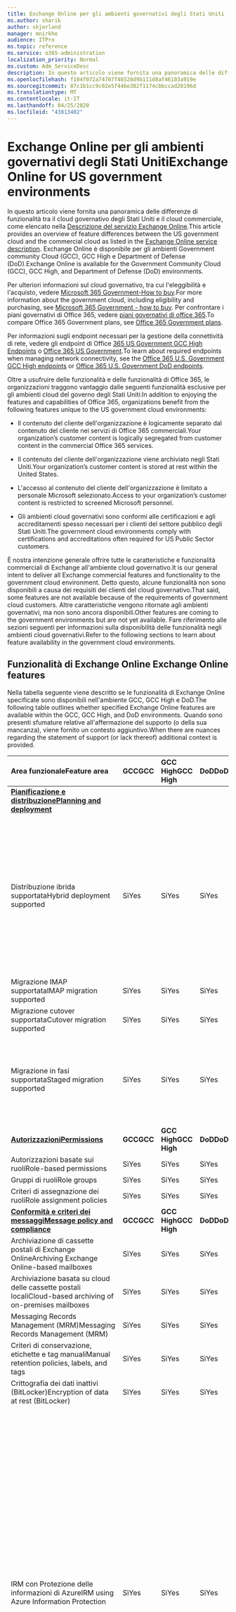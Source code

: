 ```yaml
---
title: Exchange Online per gli ambienti governativi degli Stati Uniti
ms.author: sharik
author: skjerland
manager: mnirkhe
audience: ITPro
ms.topic: reference
ms.service: o365-administration
localization_priority: Normal
ms.custom: Adm_ServiceDesc
description: In questo articolo viene fornita una panoramica delle differenze di funzionalità tra il cloud governativo degli Stati Uniti e il cloud commerciale, come elencato nella descrizione del servizio Exchange Online.
ms.openlocfilehash: f104f072a74707f46528d9b111d8af46103a919e
ms.sourcegitcommit: 87c1b1cc9c02e5f446e382f1174cbbccad20196d
ms.translationtype: MT
ms.contentlocale: it-IT
ms.lasthandoff: 04/25/2020
ms.locfileid: "43813402"
---
```

# <a name="exchange-online-for-us-government-environments"></a><span data-ttu-id="1225a-103">Exchange Online per gli ambienti governativi degli Stati Uniti</span><span class="sxs-lookup"><span data-stu-id="1225a-103">Exchange Online for US government environments</span></span>

<span data-ttu-id="1225a-104">In questo articolo viene fornita una panoramica delle differenze di funzionalità tra il cloud governativo degli Stati Uniti e il cloud commerciale, come elencato nella [Descrizione del servizio Exchange Online](https://docs.microsoft.com/office365/servicedescriptions/exchange-online-service-description/exchange-online-service-description).</span><span class="sxs-lookup"><span data-stu-id="1225a-104">This article provides an overview of feature differences between the US government cloud and the commercial cloud as listed in the [Exchange Online service description](https://docs.microsoft.com/office365/servicedescriptions/exchange-online-service-description/exchange-online-service-description).</span></span> <span data-ttu-id="1225a-105">Exchange Online è disponibile per gli ambienti Government community Cloud (GCC), GCC High e Department of Defense (DoD).</span><span class="sxs-lookup"><span data-stu-id="1225a-105">Exchange Online is available for the Government Community Cloud (GCC), GCC High, and Department of Defense (DoD) environments.</span></span>

<span data-ttu-id="1225a-106">Per ulteriori informazioni sul cloud governativo, tra cui l'eleggibilità e l'acquisto, vedere [Microsoft 365 Government-How to buy](https://docs.microsoft.com/office365/servicedescriptions/office-365-platform-service-description/office-365-us-government/microsoft-365-government-how-to-buy).</span><span class="sxs-lookup"><span data-stu-id="1225a-106">For more information about the government cloud, including eligibility and purchasing, see [Microsoft 365 Government - how to buy](https://docs.microsoft.com/office365/servicedescriptions/office-365-platform-service-description/office-365-us-government/microsoft-365-government-how-to-buy).</span></span> <span data-ttu-id="1225a-107">Per confrontare i piani governativi di Office 365, vedere [piani governativi di office 365](https://www.microsoft.com/microsoft-365/government/compare-office-365-government-plans?rtc=1#EligibilityRequirements).</span><span class="sxs-lookup"><span data-stu-id="1225a-107">To compare Office 365 Government plans, see [Office 365 Government plans](https://www.microsoft.com/microsoft-365/government/compare-office-365-government-plans?rtc=1#EligibilityRequirements).</span></span>

<span data-ttu-id="1225a-108">Per informazioni sugli endpoint necessari per la gestione della connettività di rete, vedere gli endpoint di Office [365 US Government GCC High Endpoints](https://docs.microsoft.com/office365/enterprise/office-365-u-s-government-gcc-high-endpoints#sharepoint-online-and-onedrive-for-business) o [Office 365 US Government](https://docs.microsoft.com/office365/enterprise/office-365-u-s-government-dod-endpoints#sharepoint-online-and-onedrive-for-business).</span><span class="sxs-lookup"><span data-stu-id="1225a-108">To learn about required endpoints when managing network connectivity, see the [Office 365 U.S. Government GCC High endpoints](https://docs.microsoft.com/office365/enterprise/office-365-u-s-government-gcc-high-endpoints#sharepoint-online-and-onedrive-for-business) or [Office 365 U.S. Government DoD endpoints](https://docs.microsoft.com/office365/enterprise/office-365-u-s-government-dod-endpoints#sharepoint-online-and-onedrive-for-business).</span></span>

<span data-ttu-id="1225a-109">Oltre a usufruire delle funzionalità e delle funzionalità di Office 365, le organizzazioni traggono vantaggio dalle seguenti funzionalità esclusive per gli ambienti cloud del governo degli Stati Uniti:</span><span class="sxs-lookup"><span data-stu-id="1225a-109">In addition to enjoying the features and capabilities of Office 365, organizations benefit from the following features unique to the US government cloud environments:</span></span>

- <span data-ttu-id="1225a-110">Il contenuto del cliente dell'organizzazione è logicamente separato dal contenuto del cliente nei servizi di Office 365 commerciali.</span><span class="sxs-lookup"><span data-stu-id="1225a-110">Your organization’s customer content is logically segregated from customer content in the commercial Office 365 services.</span></span>

- <span data-ttu-id="1225a-111">Il contenuto del cliente dell'organizzazione viene archiviato negli Stati Uniti.</span><span class="sxs-lookup"><span data-stu-id="1225a-111">Your organization’s customer content is stored at rest within the United States.</span></span>

- <span data-ttu-id="1225a-112">L'accesso al contenuto del cliente dell'organizzazione è limitato a personale Microsoft selezionato.</span><span class="sxs-lookup"><span data-stu-id="1225a-112">Access to your organization’s customer content is restricted to screened Microsoft personnel.</span></span>

- <span data-ttu-id="1225a-113">Gli ambienti cloud governativi sono conformi alle certificazioni e agli accreditamenti spesso necessari per i clienti del settore pubblico degli Stati Uniti.</span><span class="sxs-lookup"><span data-stu-id="1225a-113">The government cloud environments comply with certifications and accreditations often required for US Public Sector customers.</span></span>

<span data-ttu-id="1225a-114">È nostra intenzione generale offrire tutte le caratteristiche e funzionalità commerciali di Exchange all'ambiente cloud governativo.</span><span class="sxs-lookup"><span data-stu-id="1225a-114">It is our general intent to deliver all Exchange commercial features and functionality to the government cloud environment.</span></span> <span data-ttu-id="1225a-115">Detto questo, alcune funzionalità non sono disponibili a causa dei requisiti dei clienti del cloud governativo.</span><span class="sxs-lookup"><span data-stu-id="1225a-115">That said, some features are not available because of the requirements of government cloud customers.</span></span> <span data-ttu-id="1225a-116">Altre caratteristiche vengono ritornate agli ambienti governativi, ma non sono ancora disponibili.</span><span class="sxs-lookup"><span data-stu-id="1225a-116">Other features are coming to the government environments but are not yet available.</span></span> <span data-ttu-id="1225a-117">Fare riferimento alle sezioni seguenti per informazioni sulla disponibilità delle funzionalità negli ambienti cloud governativi.</span><span class="sxs-lookup"><span data-stu-id="1225a-117">Refer to the following sections to learn about feature availability in the government cloud environments.</span></span>

## <a name="exchange-online-features"></a><span data-ttu-id="1225a-118">Funzionalità di Exchange Online </span><span class="sxs-lookup"><span data-stu-id="1225a-118">Exchange Online features</span></span>

<span data-ttu-id="1225a-119">Nella tabella seguente viene descritto se le funzionalità di Exchange Online specificate sono disponibili nell'ambiente GCC, GCC High e DoD.</span><span class="sxs-lookup"><span data-stu-id="1225a-119">The following table outlines whether specified Exchange Online features are available within the GCC, GCC High, and DoD environments.</span></span> <span data-ttu-id="1225a-120">Quando sono presenti sfumature relative all'affermazione del supporto (o della sua mancanza), viene fornito un contesto aggiuntivo.</span><span class="sxs-lookup"><span data-stu-id="1225a-120">When there are nuances regarding the statement of support (or lack thereof) additional context is provided.</span></span>

|<span data-ttu-id="1225a-121">**Area funzionale**</span><span class="sxs-lookup"><span data-stu-id="1225a-121">**Feature area**</span></span>|<span data-ttu-id="1225a-122">**GCC**</span><span class="sxs-lookup"><span data-stu-id="1225a-122">**GCC**</span></span>|<span data-ttu-id="1225a-123">**GCC High**</span><span class="sxs-lookup"><span data-stu-id="1225a-123">**GCC High**</span></span>|<span data-ttu-id="1225a-124">**DoD**</span><span class="sxs-lookup"><span data-stu-id="1225a-124">**DoD**</span></span>|<span data-ttu-id="1225a-125">**Considerazioni principali**</span><span class="sxs-lookup"><span data-stu-id="1225a-125">**Key considerations**</span></span>|
|:-----|:-----|:-----|:-----|:-----|
|<span data-ttu-id="1225a-126">**[Pianificazione e distribuzione](../../exchange-online-service-description/planning-and-deployment.md)**</span><span class="sxs-lookup"><span data-stu-id="1225a-126">**[Planning and deployment](../../exchange-online-service-description/planning-and-deployment.md)**</span></span>|||||
|<span data-ttu-id="1225a-127">Distribuzione ibrida supportata</span><span class="sxs-lookup"><span data-stu-id="1225a-127">Hybrid deployment supported</span></span>|<span data-ttu-id="1225a-128">Sì</span><span class="sxs-lookup"><span data-stu-id="1225a-128">Yes</span></span>|<span data-ttu-id="1225a-129">Sì</span><span class="sxs-lookup"><span data-stu-id="1225a-129">Yes</span></span>|<span data-ttu-id="1225a-130">Sì</span><span class="sxs-lookup"><span data-stu-id="1225a-130">Yes</span></span>|<span data-ttu-id="1225a-131">Per la coesistenza con Exchange Server locale, Microsoft richiede l'installazione di almeno un server Accesso client di Exchange Server 2013 (o Exchange Server 2016).</span><span class="sxs-lookup"><span data-stu-id="1225a-131">For co-existence with Exchange Server on-premises, Microsoft requires installing at least one Exchange Server 2013 Client Access Server (or Exchange Server 2016.).</span></span> <span data-ttu-id="1225a-132">Exchange Server 2010 e versioni precedenti non sono supportati.</span><span class="sxs-lookup"><span data-stu-id="1225a-132">Exchange Server 2010 and earlier are not supported.</span></span>|
|<span data-ttu-id="1225a-133">Migrazione IMAP supportata</span><span class="sxs-lookup"><span data-stu-id="1225a-133">IMAP migration supported</span></span>|<span data-ttu-id="1225a-134">Sì</span><span class="sxs-lookup"><span data-stu-id="1225a-134">Yes</span></span>|<span data-ttu-id="1225a-135">Sì</span><span class="sxs-lookup"><span data-stu-id="1225a-135">Yes</span></span>|<span data-ttu-id="1225a-136">Sì</span><span class="sxs-lookup"><span data-stu-id="1225a-136">Yes</span></span>||
|<span data-ttu-id="1225a-137">Migrazione cutover supportata</span><span class="sxs-lookup"><span data-stu-id="1225a-137">Cutover migration supported</span></span>|<span data-ttu-id="1225a-138">Sì</span><span class="sxs-lookup"><span data-stu-id="1225a-138">Yes</span></span>|<span data-ttu-id="1225a-139">Sì</span><span class="sxs-lookup"><span data-stu-id="1225a-139">Yes</span></span>|<span data-ttu-id="1225a-140">Sì</span><span class="sxs-lookup"><span data-stu-id="1225a-140">Yes</span></span>||
|<span data-ttu-id="1225a-141">Migrazione in fasi supportata</span><span class="sxs-lookup"><span data-stu-id="1225a-141">Staged migration supported</span></span>|<span data-ttu-id="1225a-142">Sì</span><span class="sxs-lookup"><span data-stu-id="1225a-142">Yes</span></span>|<span data-ttu-id="1225a-143">Sì</span><span class="sxs-lookup"><span data-stu-id="1225a-143">Yes</span></span>|<span data-ttu-id="1225a-144">Sì</span><span class="sxs-lookup"><span data-stu-id="1225a-144">Yes</span></span>|<span data-ttu-id="1225a-145">La migrazione di GSuite non è supportata per GCC High e DoD.</span><span class="sxs-lookup"><span data-stu-id="1225a-145">GSuite migration is not supported for GCC High and DoD.</span></span> <span data-ttu-id="1225a-146">Per ulteriori informazioni, vedere <a href="https://docs.microsoft.com/exchange/mailbox-migration/perform-g-suite-migration">eseguire una migrazione GSuite</a>.</span><span class="sxs-lookup"><span data-stu-id="1225a-146">For more information, see <a href="https://docs.microsoft.com/exchange/mailbox-migration/perform-g-suite-migration">Perform a GSuite migration</a>.</span></span>|
|<span data-ttu-id="1225a-147">**[Autorizzazioni](../../exchange-online-service-description/permissions.md)**</span><span class="sxs-lookup"><span data-stu-id="1225a-147">**[Permissions](../../exchange-online-service-description/permissions.md)**</span></span>|<span data-ttu-id="1225a-148">**GCC**</span><span class="sxs-lookup"><span data-stu-id="1225a-148">**GCC**</span></span>|<span data-ttu-id="1225a-149">**GCC High**</span><span class="sxs-lookup"><span data-stu-id="1225a-149">**GCC High**</span></span>|<span data-ttu-id="1225a-150">**DoD**</span><span class="sxs-lookup"><span data-stu-id="1225a-150">**DoD**</span></span>|<span data-ttu-id="1225a-151">**Considerazioni principali**</span><span class="sxs-lookup"><span data-stu-id="1225a-151">**Key considerations**</span></span>|
|<span data-ttu-id="1225a-152">Autorizzazioni basate sui ruoli</span><span class="sxs-lookup"><span data-stu-id="1225a-152">Role-based permissions</span></span>|<span data-ttu-id="1225a-153">Sì</span><span class="sxs-lookup"><span data-stu-id="1225a-153">Yes</span></span>|<span data-ttu-id="1225a-154">Sì</span><span class="sxs-lookup"><span data-stu-id="1225a-154">Yes</span></span>|<span data-ttu-id="1225a-155">Sì</span><span class="sxs-lookup"><span data-stu-id="1225a-155">Yes</span></span>||
|<span data-ttu-id="1225a-156">Gruppi di ruoli</span><span class="sxs-lookup"><span data-stu-id="1225a-156">Role groups</span></span>|<span data-ttu-id="1225a-157">Sì</span><span class="sxs-lookup"><span data-stu-id="1225a-157">Yes</span></span>|<span data-ttu-id="1225a-158">Sì</span><span class="sxs-lookup"><span data-stu-id="1225a-158">Yes</span></span>|<span data-ttu-id="1225a-159">Sì</span><span class="sxs-lookup"><span data-stu-id="1225a-159">Yes</span></span>||
|<span data-ttu-id="1225a-160">Criteri di assegnazione dei ruoli</span><span class="sxs-lookup"><span data-stu-id="1225a-160">Role assignment policies</span></span>|<span data-ttu-id="1225a-161">Sì</span><span class="sxs-lookup"><span data-stu-id="1225a-161">Yes</span></span>|<span data-ttu-id="1225a-162">Sì</span><span class="sxs-lookup"><span data-stu-id="1225a-162">Yes</span></span>|<span data-ttu-id="1225a-163">Sì</span><span class="sxs-lookup"><span data-stu-id="1225a-163">Yes</span></span>||
|<span data-ttu-id="1225a-164">**[Conformità e criteri dei messaggi](../../exchange-online-service-description/message-policy-and-compliance.md)**</span><span class="sxs-lookup"><span data-stu-id="1225a-164">**[Message policy and compliance](../../exchange-online-service-description/message-policy-and-compliance.md)**</span></span>|<span data-ttu-id="1225a-165">**GCC**</span><span class="sxs-lookup"><span data-stu-id="1225a-165">**GCC**</span></span>|<span data-ttu-id="1225a-166">**GCC High**</span><span class="sxs-lookup"><span data-stu-id="1225a-166">**GCC High**</span></span>|<span data-ttu-id="1225a-167">**DoD**</span><span class="sxs-lookup"><span data-stu-id="1225a-167">**DoD**</span></span>|<span data-ttu-id="1225a-168">**Considerazioni principali**</span><span class="sxs-lookup"><span data-stu-id="1225a-168">**Key considerations**</span></span>|
|<span data-ttu-id="1225a-169">Archiviazione di cassette postali di Exchange Online</span><span class="sxs-lookup"><span data-stu-id="1225a-169">Archiving Exchange Online-based mailboxes</span></span>|<span data-ttu-id="1225a-170">Sì</span><span class="sxs-lookup"><span data-stu-id="1225a-170">Yes</span></span>|<span data-ttu-id="1225a-171">Sì</span><span class="sxs-lookup"><span data-stu-id="1225a-171">Yes</span></span>|<span data-ttu-id="1225a-172">Sì</span><span class="sxs-lookup"><span data-stu-id="1225a-172">Yes</span></span>||
|<span data-ttu-id="1225a-173">Archiviazione basata su cloud delle cassette postali locali</span><span class="sxs-lookup"><span data-stu-id="1225a-173">Cloud-based archiving of on-premises mailboxes</span></span>|<span data-ttu-id="1225a-174">Sì</span><span class="sxs-lookup"><span data-stu-id="1225a-174">Yes</span></span>|<span data-ttu-id="1225a-175">Sì</span><span class="sxs-lookup"><span data-stu-id="1225a-175">Yes</span></span>|<span data-ttu-id="1225a-176">Sì</span><span class="sxs-lookup"><span data-stu-id="1225a-176">Yes</span></span>||
|<span data-ttu-id="1225a-177">Messaging Records Management (MRM)</span><span class="sxs-lookup"><span data-stu-id="1225a-177">Messaging Records Management (MRM)</span></span> |<span data-ttu-id="1225a-178">Sì</span><span class="sxs-lookup"><span data-stu-id="1225a-178">Yes</span></span>|<span data-ttu-id="1225a-179">Sì</span><span class="sxs-lookup"><span data-stu-id="1225a-179">Yes</span></span>|<span data-ttu-id="1225a-180">Sì</span><span class="sxs-lookup"><span data-stu-id="1225a-180">Yes</span></span>||
|<span data-ttu-id="1225a-181">Criteri di conservazione, etichette e tag manuali</span><span class="sxs-lookup"><span data-stu-id="1225a-181">Manual retention policies, labels, and tags</span></span> |<span data-ttu-id="1225a-182">Sì</span><span class="sxs-lookup"><span data-stu-id="1225a-182">Yes</span></span>|<span data-ttu-id="1225a-183">Sì</span><span class="sxs-lookup"><span data-stu-id="1225a-183">Yes</span></span>|<span data-ttu-id="1225a-184">Sì</span><span class="sxs-lookup"><span data-stu-id="1225a-184">Yes</span></span>||
|<span data-ttu-id="1225a-185">Crittografia dei dati inattivi (BitLocker)</span><span class="sxs-lookup"><span data-stu-id="1225a-185">Encryption of data at rest (BitLocker)</span></span>|<span data-ttu-id="1225a-186">Sì</span><span class="sxs-lookup"><span data-stu-id="1225a-186">Yes</span></span>|<span data-ttu-id="1225a-187">Sì</span><span class="sxs-lookup"><span data-stu-id="1225a-187">Yes</span></span>|<span data-ttu-id="1225a-188">Sì</span><span class="sxs-lookup"><span data-stu-id="1225a-188">Yes</span></span>||
|<span data-ttu-id="1225a-189">IRM con Protezione delle informazioni di Azure</span><span class="sxs-lookup"><span data-stu-id="1225a-189">IRM using Azure Information Protection</span></span>|<span data-ttu-id="1225a-190">Sì</span><span class="sxs-lookup"><span data-stu-id="1225a-190">Yes</span></span>|<span data-ttu-id="1225a-191">Sì</span><span class="sxs-lookup"><span data-stu-id="1225a-191">Yes</span></span>|<span data-ttu-id="1225a-192">Sì</span><span class="sxs-lookup"><span data-stu-id="1225a-192">Yes</span></span>|<span data-ttu-id="1225a-193">Per ulteriori informazioni sulle limitazioni di AIP in GCC High e DoD, vedere <a href="https://docs.microsoft.com/enterprise-mobility-security/solutions/ems-aip-premium-govt-service-description">Descrizione del servizio governativo di Azure Information Protection Premium</a>.</span><span class="sxs-lookup"><span data-stu-id="1225a-193">For more information regarding limitations of AIP in GCC High and DoD, see <a href="https://docs.microsoft.com/enterprise-mobility-security/solutions/ems-aip-premium-govt-service-description">Azure Information Protection Premium Government Service Description</a>.</span></span><br><br><span data-ttu-id="1225a-194">Azure Information Protection non è incluso in G1/F3, ma può essere acquistato come componente aggiuntivo separato e consentirà di abilitare le funzionalità di Information Rights Management (IRM) supportate.</span><span class="sxs-lookup"><span data-stu-id="1225a-194">Azure Information Protection is not included in G1/F3, but it can be purchased as a separate add-on and will enable the supported Information Rights Management (IRM) features.</span></span> <span data-ttu-id="1225a-195">Alcune funzionalità di Azure Information Protection richiedono un abbonamento a Office 365 ProPlus, che non è incluso in Office 365 Government G1 o Office 365 Government F3.</span><span class="sxs-lookup"><span data-stu-id="1225a-195">Some Azure Information Protection features require a subscription to Office 365 ProPlus, which is not included with Office 365 Government G1 or Office 365 Government F3.</span></span>|
|<span data-ttu-id="1225a-196">IRM mediante Windows Server AD RMS</span><span class="sxs-lookup"><span data-stu-id="1225a-196">IRM using Windows Server AD RMS</span></span>|<span data-ttu-id="1225a-197">Sì</span><span class="sxs-lookup"><span data-stu-id="1225a-197">Yes</span></span>|<span data-ttu-id="1225a-198">Sì</span><span class="sxs-lookup"><span data-stu-id="1225a-198">Yes</span></span>|<span data-ttu-id="1225a-199">Sì</span><span class="sxs-lookup"><span data-stu-id="1225a-199">Yes</span></span>|<span data-ttu-id="1225a-200">Windows Server AD RMS è un server in locale che deve essere acquistato e gestito separatamente per abilitare le funzionalità IRM supportate.</span><span class="sxs-lookup"><span data-stu-id="1225a-200">Windows Server AD RMS is an on-premises server that must be purchased and managed separately to enable the supported IRM features.</span></span>|
|<span data-ttu-id="1225a-201">Crittografia dei messaggi di Office 365</span><span class="sxs-lookup"><span data-stu-id="1225a-201">Office 365 Message Encryption</span></span>|<span data-ttu-id="1225a-202">Sì</span><span class="sxs-lookup"><span data-stu-id="1225a-202">Yes</span></span>|<span data-ttu-id="1225a-203">Sì</span><span class="sxs-lookup"><span data-stu-id="1225a-203">Yes</span></span>|<span data-ttu-id="1225a-204">Sì</span><span class="sxs-lookup"><span data-stu-id="1225a-204">Yes</span></span>|<span data-ttu-id="1225a-205">Vedere il [comportamento di crittografia dei messaggi di office 365 tra il limite GCC High/DOD](#office-365-message-encryptionbehavior-across-gcc-highdod-boundary) in questo articolo e le <a href="https://docs.microsoft.com/microsoft-365/compliance/ome-version-comparison?view=o365-worldwide#unique-characteristics-of-office-365-message-encryption-in-a-gcc-high-deployment">caratteristiche uniche di Office 365 Message Encryption in una distribuzione di GCC High</a>, che documentano le sfumature comportamentali della crittografia dei messaggi di Office 365 quando si inviano messaggi tra gli utenti GCC High/DOD e non GCC High/DOD.</span><span class="sxs-lookup"><span data-stu-id="1225a-205">See [Office 365 Message Encryption behavior across GCC High/DoD boundary](#office-365-message-encryptionbehavior-across-gcc-highdod-boundary) in this article and <a href="https://docs.microsoft.com/microsoft-365/compliance/ome-version-comparison?view=o365-worldwide#unique-characteristics-of-office-365-message-encryption-in-a-gcc-high-deployment">Unique characteristics of Office 365 Message Encryption in a GCC High deployment</a>, which document behavioral nuances of Office 365 Message Encryption when sending messages between GCC High/DoD and non GCC High/DoD users.</span></span>|
|<span data-ttu-id="1225a-206">Customer Key</span><span class="sxs-lookup"><span data-stu-id="1225a-206">Customer Key</span></span>|<span data-ttu-id="1225a-207">Sì</span><span class="sxs-lookup"><span data-stu-id="1225a-207">Yes</span></span>|<span data-ttu-id="1225a-208">Sì</span><span class="sxs-lookup"><span data-stu-id="1225a-208">Yes</span></span>|<span data-ttu-id="1225a-209">Sì</span><span class="sxs-lookup"><span data-stu-id="1225a-209">Yes</span></span>|<span data-ttu-id="1225a-210">Richiede il piano del servizio G5.</span><span class="sxs-lookup"><span data-stu-id="1225a-210">Requires G5 service plan.</span></span>|
|<span data-ttu-id="1225a-211">S/MIME</span><span class="sxs-lookup"><span data-stu-id="1225a-211">S/MIME</span></span>|<span data-ttu-id="1225a-212">Sì</span><span class="sxs-lookup"><span data-stu-id="1225a-212">Yes</span></span>|<span data-ttu-id="1225a-213">Sì</span><span class="sxs-lookup"><span data-stu-id="1225a-213">Yes</span></span>|<span data-ttu-id="1225a-214">Sì</span><span class="sxs-lookup"><span data-stu-id="1225a-214">Yes</span></span>||
|<span data-ttu-id="1225a-215">Archiviazione sul posto e conservazione per controversia legale</span><span class="sxs-lookup"><span data-stu-id="1225a-215">In-Place Hold and Litigation Hold</span></span>|<span data-ttu-id="1225a-216">Sì</span><span class="sxs-lookup"><span data-stu-id="1225a-216">Yes</span></span>|<span data-ttu-id="1225a-217">Sì</span><span class="sxs-lookup"><span data-stu-id="1225a-217">Yes</span></span>|<span data-ttu-id="1225a-218">Sì</span><span class="sxs-lookup"><span data-stu-id="1225a-218">Yes</span></span>|<span data-ttu-id="1225a-219">Richiede un piano di servizio G3 o G5.</span><span class="sxs-lookup"><span data-stu-id="1225a-219">Requires G3 or G5 service plan.</span></span>|
|<span data-ttu-id="1225a-220">eDiscovery sul posto</span><span class="sxs-lookup"><span data-stu-id="1225a-220">In-Place eDiscovery</span></span>|<span data-ttu-id="1225a-221">Sì</span><span class="sxs-lookup"><span data-stu-id="1225a-221">Yes</span></span>|<span data-ttu-id="1225a-222">Sì</span><span class="sxs-lookup"><span data-stu-id="1225a-222">Yes</span></span>|<span data-ttu-id="1225a-223">Sì</span><span class="sxs-lookup"><span data-stu-id="1225a-223">Yes</span></span>||
|<span data-ttu-id="1225a-224">Regole del flusso di posta</span><span class="sxs-lookup"><span data-stu-id="1225a-224">Mail flow rules</span></span>|<span data-ttu-id="1225a-225">Sì</span><span class="sxs-lookup"><span data-stu-id="1225a-225">Yes</span></span>|<span data-ttu-id="1225a-226">Sì</span><span class="sxs-lookup"><span data-stu-id="1225a-226">Yes</span></span>|<span data-ttu-id="1225a-227">Sì</span><span class="sxs-lookup"><span data-stu-id="1225a-227">Yes</span></span>||
|<span data-ttu-id="1225a-228">Prevenzione della perdita di dati</span><span class="sxs-lookup"><span data-stu-id="1225a-228">Data loss prevention</span></span>|<span data-ttu-id="1225a-229">No</span><span class="sxs-lookup"><span data-stu-id="1225a-229">No</span></span>|<span data-ttu-id="1225a-230">Sì</span><span class="sxs-lookup"><span data-stu-id="1225a-230">Yes</span></span>|<span data-ttu-id="1225a-231">Sì</span><span class="sxs-lookup"><span data-stu-id="1225a-231">Yes</span></span>|<span data-ttu-id="1225a-232">Richiede un piano di servizio G3 o G5.</span><span class="sxs-lookup"><span data-stu-id="1225a-232">Requires G3 or G5 service plan.</span></span>|
|<span data-ttu-id="1225a-233">Inserimento nel journal</span><span class="sxs-lookup"><span data-stu-id="1225a-233">Journaling</span></span>|<span data-ttu-id="1225a-234">Sì</span><span class="sxs-lookup"><span data-stu-id="1225a-234">Yes</span></span>|<span data-ttu-id="1225a-235">Sì</span><span class="sxs-lookup"><span data-stu-id="1225a-235">Yes</span></span>|<span data-ttu-id="1225a-236">Sì</span><span class="sxs-lookup"><span data-stu-id="1225a-236">Yes</span></span>||
|<span data-ttu-id="1225a-237">**[Protezione dalla posta indesiderata e antimalware](../../exchange-online-service-description/anti-spam-and-anti-malware-protection.md)**</span><span class="sxs-lookup"><span data-stu-id="1225a-237">**[Anti-spam and anti-malware protection](../../exchange-online-service-description/anti-spam-and-anti-malware-protection.md)**</span></span>|<span data-ttu-id="1225a-238">**GCC**</span><span class="sxs-lookup"><span data-stu-id="1225a-238">**GCC**</span></span>|<span data-ttu-id="1225a-239">**GCC High**</span><span class="sxs-lookup"><span data-stu-id="1225a-239">**GCC High**</span></span>|<span data-ttu-id="1225a-240">**DoD**</span><span class="sxs-lookup"><span data-stu-id="1225a-240">**DoD**</span></span>|<span data-ttu-id="1225a-241">**Considerazioni principali**</span><span class="sxs-lookup"><span data-stu-id="1225a-241">**Key considerations**</span></span>|
|<span data-ttu-id="1225a-242">Protezione da posta indesiderata integrata</span><span class="sxs-lookup"><span data-stu-id="1225a-242">Built-in anti-spam protection</span></span>|<span data-ttu-id="1225a-243">Sì</span><span class="sxs-lookup"><span data-stu-id="1225a-243">Yes</span></span>|<span data-ttu-id="1225a-244">Sì</span><span class="sxs-lookup"><span data-stu-id="1225a-244">Yes</span></span>|<span data-ttu-id="1225a-245">Sì</span><span class="sxs-lookup"><span data-stu-id="1225a-245">Yes</span></span>||
|<span data-ttu-id="1225a-246">Customize anti-spam policies</span><span class="sxs-lookup"><span data-stu-id="1225a-246">Customize anti-spam policies</span></span>|<span data-ttu-id="1225a-247">Sì</span><span class="sxs-lookup"><span data-stu-id="1225a-247">Yes</span></span>|<span data-ttu-id="1225a-248">Sì</span><span class="sxs-lookup"><span data-stu-id="1225a-248">Yes</span></span>|<span data-ttu-id="1225a-249">Sì</span><span class="sxs-lookup"><span data-stu-id="1225a-249">Yes</span></span>||
|<span data-ttu-id="1225a-250">Protezione antimalware integrata</span><span class="sxs-lookup"><span data-stu-id="1225a-250">Built-in anti-malware protection</span></span>|<span data-ttu-id="1225a-251">Sì</span><span class="sxs-lookup"><span data-stu-id="1225a-251">Yes</span></span>|<span data-ttu-id="1225a-252">Sì</span><span class="sxs-lookup"><span data-stu-id="1225a-252">Yes</span></span>|<span data-ttu-id="1225a-253">Sì</span><span class="sxs-lookup"><span data-stu-id="1225a-253">Yes</span></span>||
|<span data-ttu-id="1225a-254">Customize anti-malware policies</span><span class="sxs-lookup"><span data-stu-id="1225a-254">Customize anti-malware policies</span></span>|<span data-ttu-id="1225a-255">Sì</span><span class="sxs-lookup"><span data-stu-id="1225a-255">Yes</span></span>|<span data-ttu-id="1225a-256">Sì</span><span class="sxs-lookup"><span data-stu-id="1225a-256">Yes</span></span>|<span data-ttu-id="1225a-257">Sì</span><span class="sxs-lookup"><span data-stu-id="1225a-257">Yes</span></span>||
|<span data-ttu-id="1225a-258">Quarantena - gestione da parte dell'amministrazione</span><span class="sxs-lookup"><span data-stu-id="1225a-258">Quarantine - administrator management</span></span>|<span data-ttu-id="1225a-259">Sì</span><span class="sxs-lookup"><span data-stu-id="1225a-259">Yes</span></span>|<span data-ttu-id="1225a-260">Sì</span><span class="sxs-lookup"><span data-stu-id="1225a-260">Yes</span></span>|<span data-ttu-id="1225a-261">Sì</span><span class="sxs-lookup"><span data-stu-id="1225a-261">Yes</span></span>||
|<span data-ttu-id="1225a-262">Quarantena - autogestione dell'utente finale</span><span class="sxs-lookup"><span data-stu-id="1225a-262">Quarantine - end-user self-management</span></span>|<span data-ttu-id="1225a-263">Sì</span><span class="sxs-lookup"><span data-stu-id="1225a-263">Yes</span></span>|<span data-ttu-id="1225a-264">Sì</span><span class="sxs-lookup"><span data-stu-id="1225a-264">Yes</span></span>|<span data-ttu-id="1225a-265">Sì</span><span class="sxs-lookup"><span data-stu-id="1225a-265">Yes</span></span>||
|<span data-ttu-id="1225a-266">Protezione avanzata dalle minacce</span><span class="sxs-lookup"><span data-stu-id="1225a-266">Advanced Threat Protection</span></span>|<span data-ttu-id="1225a-267">Sì</span><span class="sxs-lookup"><span data-stu-id="1225a-267">Yes</span></span>|<span data-ttu-id="1225a-268">Sì</span><span class="sxs-lookup"><span data-stu-id="1225a-268">Yes</span></span>|<span data-ttu-id="1225a-269">Sì</span><span class="sxs-lookup"><span data-stu-id="1225a-269">Yes</span></span>|<span data-ttu-id="1225a-270">Richiede il piano di servizio G5 o l'acquisto di un componente aggiuntivo.</span><span class="sxs-lookup"><span data-stu-id="1225a-270">Requires G5 Service plan (or purchase of add-on).</span></span><br><br><span data-ttu-id="1225a-271">Anti-phishing per la rappresentazione di utenti e domini e la falsificazione dell'intelligenza non sono ancora disponibili in GCC High e DoD.</span><span class="sxs-lookup"><span data-stu-id="1225a-271">Anti-phishing for user and domain impersonation and spoof intelligence are not yet available in GCC High and DoD.</span></span>|
|<span data-ttu-id="1225a-272">**[Flusso di posta](../../exchange-online-service-description/mail-flow.md)**</span><span class="sxs-lookup"><span data-stu-id="1225a-272">**[Mail flow](../../exchange-online-service-description/mail-flow.md)**</span></span>|<span data-ttu-id="1225a-273">**GCC**</span><span class="sxs-lookup"><span data-stu-id="1225a-273">**GCC**</span></span>|<span data-ttu-id="1225a-274">**GCC High**</span><span class="sxs-lookup"><span data-stu-id="1225a-274">**GCC High**</span></span>|<span data-ttu-id="1225a-275">**DoD**</span><span class="sxs-lookup"><span data-stu-id="1225a-275">**DoD**</span></span>|<span data-ttu-id="1225a-276">**Considerazioni principali**</span><span class="sxs-lookup"><span data-stu-id="1225a-276">**Key considerations**</span></span>|
|<span data-ttu-id="1225a-277">Routing personalizzato della posta in uscita</span><span class="sxs-lookup"><span data-stu-id="1225a-277">Custom routing of outbound mail</span></span>|<span data-ttu-id="1225a-278">Sì</span><span class="sxs-lookup"><span data-stu-id="1225a-278">Yes</span></span>|<span data-ttu-id="1225a-279">Sì</span><span class="sxs-lookup"><span data-stu-id="1225a-279">Yes</span></span>|<span data-ttu-id="1225a-280">Sì</span><span class="sxs-lookup"><span data-stu-id="1225a-280">Yes</span></span>||
|<span data-ttu-id="1225a-281">Secure messaging with a trusted partner</span><span class="sxs-lookup"><span data-stu-id="1225a-281">Secure messaging with a trusted partner</span></span>|<span data-ttu-id="1225a-282">Sì</span><span class="sxs-lookup"><span data-stu-id="1225a-282">Yes</span></span>|<span data-ttu-id="1225a-283">Sì</span><span class="sxs-lookup"><span data-stu-id="1225a-283">Yes</span></span>|<span data-ttu-id="1225a-284">Sì</span><span class="sxs-lookup"><span data-stu-id="1225a-284">Yes</span></span>||
|<span data-ttu-id="1225a-285">Conditional mail routing</span><span class="sxs-lookup"><span data-stu-id="1225a-285">Conditional mail routing</span></span>|<span data-ttu-id="1225a-286">Sì</span><span class="sxs-lookup"><span data-stu-id="1225a-286">Yes</span></span>|<span data-ttu-id="1225a-287">Sì</span><span class="sxs-lookup"><span data-stu-id="1225a-287">Yes</span></span>|<span data-ttu-id="1225a-288">Sì</span><span class="sxs-lookup"><span data-stu-id="1225a-288">Yes</span></span>||
|<span data-ttu-id="1225a-289">Aggiunta di un partner a un elenco di indirizzi attendibili in ingresso</span><span class="sxs-lookup"><span data-stu-id="1225a-289">Adding a partner to an inbound safe list</span></span>|<span data-ttu-id="1225a-290">Sì</span><span class="sxs-lookup"><span data-stu-id="1225a-290">Yes</span></span>|<span data-ttu-id="1225a-291">Sì</span><span class="sxs-lookup"><span data-stu-id="1225a-291">Yes</span></span>|<span data-ttu-id="1225a-292">Sì</span><span class="sxs-lookup"><span data-stu-id="1225a-292">Yes</span></span>||
|<span data-ttu-id="1225a-293">Routing posta ibrida</span><span class="sxs-lookup"><span data-stu-id="1225a-293">Hybrid email routing</span></span>|<span data-ttu-id="1225a-294">Sì</span><span class="sxs-lookup"><span data-stu-id="1225a-294">Yes</span></span>|<span data-ttu-id="1225a-295">Sì</span><span class="sxs-lookup"><span data-stu-id="1225a-295">Yes</span></span>|<span data-ttu-id="1225a-296">Sì</span><span class="sxs-lookup"><span data-stu-id="1225a-296">Yes</span></span>||
|<span data-ttu-id="1225a-297">**[Destinatari](../../exchange-online-service-description/recipients.md)**</span><span class="sxs-lookup"><span data-stu-id="1225a-297">**[Recipients](../../exchange-online-service-description/recipients.md)**</span></span>|<span data-ttu-id="1225a-298">**GCC**</span><span class="sxs-lookup"><span data-stu-id="1225a-298">**GCC**</span></span>|<span data-ttu-id="1225a-299">**GCC High**</span><span class="sxs-lookup"><span data-stu-id="1225a-299">**GCC High**</span></span>|<span data-ttu-id="1225a-300">**DoD**</span><span class="sxs-lookup"><span data-stu-id="1225a-300">**DoD**</span></span>|<span data-ttu-id="1225a-301">**Considerazioni principali**</span><span class="sxs-lookup"><span data-stu-id="1225a-301">**Key considerations**</span></span>|
|<span data-ttu-id="1225a-302">Avvisi di capacità</span><span class="sxs-lookup"><span data-stu-id="1225a-302">Capacity alerts</span></span>|<span data-ttu-id="1225a-303">Sì</span><span class="sxs-lookup"><span data-stu-id="1225a-303">Yes</span></span>|<span data-ttu-id="1225a-304">Sì</span><span class="sxs-lookup"><span data-stu-id="1225a-304">Yes</span></span>|<span data-ttu-id="1225a-305">Sì</span><span class="sxs-lookup"><span data-stu-id="1225a-305">Yes</span></span>||
|<span data-ttu-id="1225a-306">Messaggi secondari</span><span class="sxs-lookup"><span data-stu-id="1225a-306">Clutter</span></span>|<span data-ttu-id="1225a-307">Sì</span><span class="sxs-lookup"><span data-stu-id="1225a-307">Yes</span></span>|<span data-ttu-id="1225a-308">Sì</span><span class="sxs-lookup"><span data-stu-id="1225a-308">Yes</span></span>|<span data-ttu-id="1225a-309">Sì</span><span class="sxs-lookup"><span data-stu-id="1225a-309">Yes</span></span>||
|<span data-ttu-id="1225a-310">Suggerimenti messaggio</span><span class="sxs-lookup"><span data-stu-id="1225a-310">MailTips</span></span>|<span data-ttu-id="1225a-311">Sì</span><span class="sxs-lookup"><span data-stu-id="1225a-311">Yes</span></span>|<span data-ttu-id="1225a-312">Sì</span><span class="sxs-lookup"><span data-stu-id="1225a-312">Yes</span></span>|<span data-ttu-id="1225a-313">Sì</span><span class="sxs-lookup"><span data-stu-id="1225a-313">Yes</span></span>||
|<span data-ttu-id="1225a-314">Accesso delegato</span><span class="sxs-lookup"><span data-stu-id="1225a-314">Delegate access</span></span>|<span data-ttu-id="1225a-315">Sì</span><span class="sxs-lookup"><span data-stu-id="1225a-315">Yes</span></span>|<span data-ttu-id="1225a-316">Sì</span><span class="sxs-lookup"><span data-stu-id="1225a-316">Yes</span></span>|<span data-ttu-id="1225a-317">Sì</span><span class="sxs-lookup"><span data-stu-id="1225a-317">Yes</span></span>||
|<span data-ttu-id="1225a-318">Regole di Posta in arrivo</span><span class="sxs-lookup"><span data-stu-id="1225a-318">Inbox rules</span></span>|<span data-ttu-id="1225a-319">Sì</span><span class="sxs-lookup"><span data-stu-id="1225a-319">Yes</span></span>|<span data-ttu-id="1225a-320">Sì</span><span class="sxs-lookup"><span data-stu-id="1225a-320">Yes</span></span>|<span data-ttu-id="1225a-321">Sì</span><span class="sxs-lookup"><span data-stu-id="1225a-321">Yes</span></span>||
|<span data-ttu-id="1225a-322">Account connessi</span><span class="sxs-lookup"><span data-stu-id="1225a-322">Connected accounts</span></span>|<span data-ttu-id="1225a-323">Sì</span><span class="sxs-lookup"><span data-stu-id="1225a-323">Yes</span></span>|<span data-ttu-id="1225a-324">No</span><span class="sxs-lookup"><span data-stu-id="1225a-324">No</span></span>|<span data-ttu-id="1225a-325">No</span><span class="sxs-lookup"><span data-stu-id="1225a-325">No</span></span>|<span data-ttu-id="1225a-326">Questa funzionalità non è supportata in GCC High o DoD a causa di restrizioni sulle connessioni in uscita a servizi di terze parti.</span><span class="sxs-lookup"><span data-stu-id="1225a-326">This feature is not supported in GCC High or DoD due to restrictions on outbound connections to third-party services.</span></span> <span data-ttu-id="1225a-327">Per ulteriori informazioni sulle funzionalità interessate, vedere [connettività con servizi di terze parti](#connectivity-with-third-party-services) in questo articolo.</span><span class="sxs-lookup"><span data-stu-id="1225a-327">For more information about features impacted, see [Connectivity with third-party services](#connectivity-with-third-party-services) in this article.</span></span>|
|<span data-ttu-id="1225a-328">Cassette postali inattive</span><span class="sxs-lookup"><span data-stu-id="1225a-328">Inactive mailboxes</span></span>|<span data-ttu-id="1225a-329">Sì</span><span class="sxs-lookup"><span data-stu-id="1225a-329">Yes</span></span>|<span data-ttu-id="1225a-330">Sì</span><span class="sxs-lookup"><span data-stu-id="1225a-330">Yes</span></span>|<span data-ttu-id="1225a-331">Sì</span><span class="sxs-lookup"><span data-stu-id="1225a-331">Yes</span></span>|<span data-ttu-id="1225a-332">Richiede un piano di servizio G3 o G5.</span><span class="sxs-lookup"><span data-stu-id="1225a-332">Requires G3 or G5 service plan.</span></span>|
|<span data-ttu-id="1225a-333">Rubrica offline</span><span class="sxs-lookup"><span data-stu-id="1225a-333">Offline address book</span></span>|<span data-ttu-id="1225a-334">Sì</span><span class="sxs-lookup"><span data-stu-id="1225a-334">Yes</span></span>|<span data-ttu-id="1225a-335">Sì</span><span class="sxs-lookup"><span data-stu-id="1225a-335">Yes</span></span>|<span data-ttu-id="1225a-336">Sì</span><span class="sxs-lookup"><span data-stu-id="1225a-336">Yes</span></span>||
|<span data-ttu-id="1225a-337">Criteri delle rubriche</span><span class="sxs-lookup"><span data-stu-id="1225a-337">Address book policies</span></span>|<span data-ttu-id="1225a-338">Sì</span><span class="sxs-lookup"><span data-stu-id="1225a-338">Yes</span></span>|<span data-ttu-id="1225a-339">Sì</span><span class="sxs-lookup"><span data-stu-id="1225a-339">Yes</span></span>|<span data-ttu-id="1225a-340">Sì</span><span class="sxs-lookup"><span data-stu-id="1225a-340">Yes</span></span>||
|<span data-ttu-id="1225a-341">Rubrica gerarchica</span><span class="sxs-lookup"><span data-stu-id="1225a-341">Hierarchical address book</span></span>|<span data-ttu-id="1225a-342">Sì</span><span class="sxs-lookup"><span data-stu-id="1225a-342">Yes</span></span>|<span data-ttu-id="1225a-343">Sì</span><span class="sxs-lookup"><span data-stu-id="1225a-343">Yes</span></span>|<span data-ttu-id="1225a-344">Sì</span><span class="sxs-lookup"><span data-stu-id="1225a-344">Yes</span></span>||
|<span data-ttu-id="1225a-345">Elenchi di indirizzi e elenco indirizzi globale</span><span class="sxs-lookup"><span data-stu-id="1225a-345">Address lists and global address list</span></span>|<span data-ttu-id="1225a-346">Sì</span><span class="sxs-lookup"><span data-stu-id="1225a-346">Yes</span></span>|<span data-ttu-id="1225a-347">Sì</span><span class="sxs-lookup"><span data-stu-id="1225a-347">Yes</span></span>|<span data-ttu-id="1225a-348">Sì</span><span class="sxs-lookup"><span data-stu-id="1225a-348">Yes</span></span>||
|<span data-ttu-id="1225a-349">Gruppi di Office 365</span><span class="sxs-lookup"><span data-stu-id="1225a-349">Office 365 Groups</span></span>|<span data-ttu-id="1225a-350">Sì</span><span class="sxs-lookup"><span data-stu-id="1225a-350">Yes</span></span>|<span data-ttu-id="1225a-351">Sì</span><span class="sxs-lookup"><span data-stu-id="1225a-351">Yes</span></span>|<span data-ttu-id="1225a-352">Sì</span><span class="sxs-lookup"><span data-stu-id="1225a-352">Yes</span></span>|<span data-ttu-id="1225a-353">L'accesso Guest ai gruppi di Office 365 non è supportato negli ambienti GCC High e DoD.</span><span class="sxs-lookup"><span data-stu-id="1225a-353">Guest access to Office 365 groups is not supported in GCC High and DoD environments.</span></span> <span data-ttu-id="1225a-354">Per ulteriori informazioni, vedere <a href="https://docs.microsoft.com/azure/azure-government/documentation-government-services-securityandidentity">Azure Government Security + Identity</a>.</span><span class="sxs-lookup"><span data-stu-id="1225a-354">For more information, see <a href="https://docs.microsoft.com/azure/azure-government/documentation-government-services-securityandidentity">Azure Government Security + Identity</a>.</span></span>|
|<span data-ttu-id="1225a-355">Gruppi di distribuzione</span><span class="sxs-lookup"><span data-stu-id="1225a-355">Distribution Groups</span></span>|<span data-ttu-id="1225a-356">Sì</span><span class="sxs-lookup"><span data-stu-id="1225a-356">Yes</span></span>|<span data-ttu-id="1225a-357">Sì</span><span class="sxs-lookup"><span data-stu-id="1225a-357">Yes</span></span>|<span data-ttu-id="1225a-358">Sì</span><span class="sxs-lookup"><span data-stu-id="1225a-358">Yes</span></span>||
|<span data-ttu-id="1225a-359">Contatti esterni (globali)</span><span class="sxs-lookup"><span data-stu-id="1225a-359">External contacts (global)</span></span>|<span data-ttu-id="1225a-360">Sì</span><span class="sxs-lookup"><span data-stu-id="1225a-360">Yes</span></span>|<span data-ttu-id="1225a-361">Sì</span><span class="sxs-lookup"><span data-stu-id="1225a-361">Yes</span></span>|<span data-ttu-id="1225a-362">Sì</span><span class="sxs-lookup"><span data-stu-id="1225a-362">Yes</span></span>|<span data-ttu-id="1225a-363">Soggette a limitazioni di collaborazione org-Relationship negli ambienti GCC High e DoD.</span><span class="sxs-lookup"><span data-stu-id="1225a-363">Subject to org-relationship collaboration limitations in GCC High and DoD environments.</span></span> |
|<span data-ttu-id="1225a-364">Collegamento dei contatti con i social network</span><span class="sxs-lookup"><span data-stu-id="1225a-364">Contact linking with social networks</span></span>|<span data-ttu-id="1225a-365">Sì</span><span class="sxs-lookup"><span data-stu-id="1225a-365">Yes</span></span>|<span data-ttu-id="1225a-366">No</span><span class="sxs-lookup"><span data-stu-id="1225a-366">No</span></span>|<span data-ttu-id="1225a-367">No</span><span class="sxs-lookup"><span data-stu-id="1225a-367">No</span></span>|<span data-ttu-id="1225a-368">Questa funzionalità non è supportata in GCC High o DoD.</span><span class="sxs-lookup"><span data-stu-id="1225a-368">This feature is not supported in GCC High or DoD.</span></span>|
|<span data-ttu-id="1225a-369">Cassette postali per la risorsa</span><span class="sxs-lookup"><span data-stu-id="1225a-369">Resource mailboxes</span></span>|<span data-ttu-id="1225a-370">Sì</span><span class="sxs-lookup"><span data-stu-id="1225a-370">Yes</span></span>|<span data-ttu-id="1225a-371">Sì</span><span class="sxs-lookup"><span data-stu-id="1225a-371">Yes</span></span>|<span data-ttu-id="1225a-372">Sì</span><span class="sxs-lookup"><span data-stu-id="1225a-372">Yes</span></span>||
|<span data-ttu-id="1225a-373">Gestione delle sale riunioni</span><span class="sxs-lookup"><span data-stu-id="1225a-373">Conference room management</span></span>|<span data-ttu-id="1225a-374">Sì</span><span class="sxs-lookup"><span data-stu-id="1225a-374">Yes</span></span>|<span data-ttu-id="1225a-375">Sì</span><span class="sxs-lookup"><span data-stu-id="1225a-375">Yes</span></span>|<span data-ttu-id="1225a-376">Sì</span><span class="sxs-lookup"><span data-stu-id="1225a-376">Yes</span></span>||
|<span data-ttu-id="1225a-377">Risposte Fuori sede</span><span class="sxs-lookup"><span data-stu-id="1225a-377">Out-of-office replies</span></span>|<span data-ttu-id="1225a-378">Sì</span><span class="sxs-lookup"><span data-stu-id="1225a-378">Yes</span></span>|<span data-ttu-id="1225a-379">Sì</span><span class="sxs-lookup"><span data-stu-id="1225a-379">Yes</span></span>|<span data-ttu-id="1225a-380">Sì</span><span class="sxs-lookup"><span data-stu-id="1225a-380">Yes</span></span>||
|<span data-ttu-id="1225a-381">Condivisione del calendario Internet</span><span class="sxs-lookup"><span data-stu-id="1225a-381">Internet Calendar sharing</span></span>|<span data-ttu-id="1225a-382">Sì</span><span class="sxs-lookup"><span data-stu-id="1225a-382">Yes</span></span>|<span data-ttu-id="1225a-383">No</span><span class="sxs-lookup"><span data-stu-id="1225a-383">No</span></span>|<span data-ttu-id="1225a-384">No</span><span class="sxs-lookup"><span data-stu-id="1225a-384">No</span></span>|<span data-ttu-id="1225a-385">In GCC High, la pubblicazione/condivisione di calendari Internet funziona per la connessione in ingresso ai calendari condivisi dagli utenti di GCC High, ma non per gli utenti di GCC High che si connettono in uscita a un calendario condiviso esterno a GCC High.</span><span class="sxs-lookup"><span data-stu-id="1225a-385">In GCC High, Internet Calendar publishing/sharing works for inbound connection to calendars shared by GCC High users, but not for GCC High users connecting outbound to a shared calendar outside of GCC High.</span></span><br><br><span data-ttu-id="1225a-386">In DoD – la condivisione del calendario Internet non è supportata a causa del requisito di connessione in ingresso/in uscita Consenti l'elenco in tale ambiente.</span><span class="sxs-lookup"><span data-stu-id="1225a-386">In DoD–Internet Calendar sharing is not supported due to the requirement for inbound/outbound connection allow listing in that environment.</span></span>|
|<span data-ttu-id="1225a-387">**[Funzionalità di creazione dei report e strumenti di risoluzione problemi](../../exchange-online-service-description/reporting-features-and-troubleshooting-tools.md)**</span><span class="sxs-lookup"><span data-stu-id="1225a-387">**[Reporting features and troubleshooting tools](../../exchange-online-service-description/reporting-features-and-troubleshooting-tools.md)**</span></span>|<span data-ttu-id="1225a-388">**GCC**</span><span class="sxs-lookup"><span data-stu-id="1225a-388">**GCC**</span></span>|<span data-ttu-id="1225a-389">**GCC High**</span><span class="sxs-lookup"><span data-stu-id="1225a-389">**GCC High**</span></span>|<span data-ttu-id="1225a-390">**DoD**</span><span class="sxs-lookup"><span data-stu-id="1225a-390">**DoD**</span></span>|<span data-ttu-id="1225a-391">**Considerazioni principali**</span><span class="sxs-lookup"><span data-stu-id="1225a-391">**Key considerations**</span></span>|
|<span data-ttu-id="1225a-392">Rapporti dell'interfaccia di amministrazione di Microsoft 365</span><span class="sxs-lookup"><span data-stu-id="1225a-392">Microsoft 365 admin center reports</span></span>|<span data-ttu-id="1225a-393">Sì</span><span class="sxs-lookup"><span data-stu-id="1225a-393">Yes</span></span>|<span data-ttu-id="1225a-394">Sì</span><span class="sxs-lookup"><span data-stu-id="1225a-394">Yes</span></span>|<span data-ttu-id="1225a-395">No</span><span class="sxs-lookup"><span data-stu-id="1225a-395">No</span></span>|<span data-ttu-id="1225a-396">Rapporti non disponibili per la difesa.</span><span class="sxs-lookup"><span data-stu-id="1225a-396">Reports not available for DoD.</span></span> <span data-ttu-id="1225a-397">Fare riferimento alla sezione <a href="https://docs.microsoft.com/office365/servicedescriptions/office-365-platform-service-description/office-365-us-government/office-365-us-government#platform-features">funzionalità della piattaforma</a> della descrizione del servizio Office 365 US Government per gli aggiornamenti e la disponibilità corrente.</span><span class="sxs-lookup"><span data-stu-id="1225a-397">Refer to the <a href="https://docs.microsoft.com/office365/servicedescriptions/office-365-platform-service-description/office-365-us-government/office-365-us-government#platform-features">platform features</a> section of the Office 365 US Government service description for updates/current availability.</span></span>|
|<span data-ttu-id="1225a-398">Report sui servizi Web</span><span class="sxs-lookup"><span data-stu-id="1225a-398">Web Services reports</span></span>|<span data-ttu-id="1225a-399">Sì</span><span class="sxs-lookup"><span data-stu-id="1225a-399">Yes</span></span>|<span data-ttu-id="1225a-400">Sì</span><span class="sxs-lookup"><span data-stu-id="1225a-400">Yes</span></span>|<span data-ttu-id="1225a-401">No</span><span class="sxs-lookup"><span data-stu-id="1225a-401">No</span></span>|<span data-ttu-id="1225a-402">Rapporti non disponibili per la difesa.</span><span class="sxs-lookup"><span data-stu-id="1225a-402">Reports not available for DoD.</span></span> <span data-ttu-id="1225a-403">Fare riferimento alla sezione <a href="https://docs.microsoft.com/office365/servicedescriptions/office-365-platform-service-description/office-365-us-government/office-365-us-government#platform-features">funzionalità della piattaforma</a> della descrizione del servizio Office 365 US Government per gli aggiornamenti e la disponibilità corrente.</span><span class="sxs-lookup"><span data-stu-id="1225a-403">Refer to the <a href="https://docs.microsoft.com/office365/servicedescriptions/office-365-platform-service-description/office-365-us-government/office-365-us-government#platform-features">platform features</a> section of the Office 365 US Government service description for updates/current availability.</span></span>|
|<span data-ttu-id="1225a-404">Message trace</span><span class="sxs-lookup"><span data-stu-id="1225a-404">Message trace</span></span>|<span data-ttu-id="1225a-405">Sì</span><span class="sxs-lookup"><span data-stu-id="1225a-405">Yes</span></span>|<span data-ttu-id="1225a-406">Sì</span><span class="sxs-lookup"><span data-stu-id="1225a-406">Yes</span></span>|<span data-ttu-id="1225a-407">Sì</span><span class="sxs-lookup"><span data-stu-id="1225a-407">Yes</span></span>||
|<span data-ttu-id="1225a-408">Report di controllo</span><span class="sxs-lookup"><span data-stu-id="1225a-408">Auditing reports</span></span>|<span data-ttu-id="1225a-409">Sì</span><span class="sxs-lookup"><span data-stu-id="1225a-409">Yes</span></span>|<span data-ttu-id="1225a-410">Sì</span><span class="sxs-lookup"><span data-stu-id="1225a-410">Yes</span></span>|<span data-ttu-id="1225a-411">No</span><span class="sxs-lookup"><span data-stu-id="1225a-411">No</span></span>|<span data-ttu-id="1225a-412">Rapporti non disponibili per la difesa.</span><span class="sxs-lookup"><span data-stu-id="1225a-412">Reports not available for DoD.</span></span> <span data-ttu-id="1225a-413">Fare riferimento alla sezione <a href="https://docs.microsoft.com/office365/servicedescriptions/office-365-platform-service-description/office-365-us-government/office-365-us-government#platform-features">funzionalità della piattaforma</a> della descrizione del servizio Office 365 US Government per gli aggiornamenti e la disponibilità corrente.</span><span class="sxs-lookup"><span data-stu-id="1225a-413">Refer to the <a href="https://docs.microsoft.com/office365/servicedescriptions/office-365-platform-service-description/office-365-us-government/office-365-us-government#platform-features">platform features</a> section of the Office 365 US Government service description for updates/current availability.</span></span>|
|<span data-ttu-id="1225a-414">Rapporti di messaggistica unificata</span><span class="sxs-lookup"><span data-stu-id="1225a-414">Unified Messaging reports</span></span>|<span data-ttu-id="1225a-415">Sì</span><span class="sxs-lookup"><span data-stu-id="1225a-415">Yes</span></span>|<span data-ttu-id="1225a-416">No</span><span class="sxs-lookup"><span data-stu-id="1225a-416">No</span></span>|<span data-ttu-id="1225a-417">No</span><span class="sxs-lookup"><span data-stu-id="1225a-417">No</span></span>||
|<span data-ttu-id="1225a-418">**[Condivisione e collaborazione](../../exchange-online-service-description/sharing-and-collaboration.md)**</span><span class="sxs-lookup"><span data-stu-id="1225a-418">**[Sharing and collaboration](../../exchange-online-service-description/sharing-and-collaboration.md)**</span></span>|<span data-ttu-id="1225a-419">**GCC**</span><span class="sxs-lookup"><span data-stu-id="1225a-419">**GCC**</span></span>|<span data-ttu-id="1225a-420">**GCC High**</span><span class="sxs-lookup"><span data-stu-id="1225a-420">**GCC High**</span></span>|<span data-ttu-id="1225a-421">**DoD**</span><span class="sxs-lookup"><span data-stu-id="1225a-421">**DoD**</span></span>|<span data-ttu-id="1225a-422">**Considerazioni principali**</span><span class="sxs-lookup"><span data-stu-id="1225a-422">**Key considerations**</span></span>|
|<span data-ttu-id="1225a-423">Condivisione federata (inclusa la pubblicazione del calendario)</span><span class="sxs-lookup"><span data-stu-id="1225a-423">Federated sharing (including calendar publishing)</span></span>|<span data-ttu-id="1225a-424">Sì</span><span class="sxs-lookup"><span data-stu-id="1225a-424">Yes</span></span>|<span data-ttu-id="1225a-425">Sì</span><span class="sxs-lookup"><span data-stu-id="1225a-425">Yes</span></span>|<span data-ttu-id="1225a-426">Sì</span><span class="sxs-lookup"><span data-stu-id="1225a-426">Yes</span></span>|<span data-ttu-id="1225a-427">Le limitazioni sono presenti sia in GCC High che in DoD.</span><span class="sxs-lookup"><span data-stu-id="1225a-427">Limitations exist in both GCC High and DoD.</span></span> <span data-ttu-id="1225a-428">Vedere la [Federazione sulla disponibilità](#freebusy-federation) in questo articolo.</span><span class="sxs-lookup"><span data-stu-id="1225a-428">See [Free/Busy federation](#freebusy-federation) in this article.</span></span>|
|<span data-ttu-id="1225a-429">Cassette postali del sito</span><span class="sxs-lookup"><span data-stu-id="1225a-429">Site mailboxes</span></span>|<span data-ttu-id="1225a-430">Sì</span><span class="sxs-lookup"><span data-stu-id="1225a-430">Yes</span></span>|<span data-ttu-id="1225a-431">Sì</span><span class="sxs-lookup"><span data-stu-id="1225a-431">Yes</span></span>|<span data-ttu-id="1225a-432">Sì</span><span class="sxs-lookup"><span data-stu-id="1225a-432">Yes</span></span>||
|<span data-ttu-id="1225a-433">Cartelle pubbliche</span><span class="sxs-lookup"><span data-stu-id="1225a-433">Public folders</span></span>|<span data-ttu-id="1225a-434">Sì</span><span class="sxs-lookup"><span data-stu-id="1225a-434">Yes</span></span>|<span data-ttu-id="1225a-435">Sì</span><span class="sxs-lookup"><span data-stu-id="1225a-435">Yes</span></span>|<span data-ttu-id="1225a-436">Sì</span><span class="sxs-lookup"><span data-stu-id="1225a-436">Yes</span></span>||
|<span data-ttu-id="1225a-437">**[Client e dispositivi mobili](../../exchange-online-service-description/clients-and-mobile-devices.md)**</span><span class="sxs-lookup"><span data-stu-id="1225a-437">**[Clients and mobile devices](../../exchange-online-service-description/clients-and-mobile-devices.md)**</span></span>|<span data-ttu-id="1225a-438">**GCC**</span><span class="sxs-lookup"><span data-stu-id="1225a-438">**GCC**</span></span>|<span data-ttu-id="1225a-439">**GCC High**</span><span class="sxs-lookup"><span data-stu-id="1225a-439">**GCC High**</span></span>|<span data-ttu-id="1225a-440">**DoD**</span><span class="sxs-lookup"><span data-stu-id="1225a-440">**DoD**</span></span>|<span data-ttu-id="1225a-441">**Considerazioni principali**</span><span class="sxs-lookup"><span data-stu-id="1225a-441">**Key considerations**</span></span>|
|<span data-ttu-id="1225a-442"> Outlook per Windows</span><span class="sxs-lookup"><span data-stu-id="1225a-442">Outlook for Windows</span></span>|<span data-ttu-id="1225a-443">Sì</span><span class="sxs-lookup"><span data-stu-id="1225a-443">Yes</span></span>|<span data-ttu-id="1225a-444">Sì</span><span class="sxs-lookup"><span data-stu-id="1225a-444">Yes</span></span>|<span data-ttu-id="1225a-445">Sì</span><span class="sxs-lookup"><span data-stu-id="1225a-445">Yes</span></span>|<span data-ttu-id="1225a-446">Per soddisfare i requisiti di conformità di GCC High e DoD, è necessario eseguire almeno la versione 1803 di Office 365 ProPlus.</span><span class="sxs-lookup"><span data-stu-id="1225a-446">To meet GCC High and DoD compliance requirements, you must be running at least version 1803 of Office 365 ProPlus.</span></span> <span data-ttu-id="1225a-447">Office 365 ProPlus non è incluso in G1 o F3.</span><span class="sxs-lookup"><span data-stu-id="1225a-447">Office 365 ProPlus is not included with G1 or F3.</span></span>|
|<span data-ttu-id="1225a-448">Outlook sul Web</span><span class="sxs-lookup"><span data-stu-id="1225a-448">Outlook on the web</span></span>|<span data-ttu-id="1225a-449">Sì</span><span class="sxs-lookup"><span data-stu-id="1225a-449">Yes</span></span>|<span data-ttu-id="1225a-450">Sì</span><span class="sxs-lookup"><span data-stu-id="1225a-450">Yes</span></span>|<span data-ttu-id="1225a-451">Sì</span><span class="sxs-lookup"><span data-stu-id="1225a-451">Yes</span></span>||
|<span data-ttu-id="1225a-452">Outlook per Mac</span><span class="sxs-lookup"><span data-stu-id="1225a-452">Outlook for Mac</span></span>|<span data-ttu-id="1225a-453">Sì</span><span class="sxs-lookup"><span data-stu-id="1225a-453">Yes</span></span>|<span data-ttu-id="1225a-454">Sì</span><span class="sxs-lookup"><span data-stu-id="1225a-454">Yes</span></span>|<span data-ttu-id="1225a-455">Sì</span><span class="sxs-lookup"><span data-stu-id="1225a-455">Yes</span></span>|<span data-ttu-id="1225a-456">Per soddisfare i requisiti di conformità di GCC High e DoD, è necessario eseguire almeno la versione 1803 di Office 365 ProPlus.</span><span class="sxs-lookup"><span data-stu-id="1225a-456">To meet GCC High and DoD compliance requirements, you must be running at least version 1803 of Office 365 ProPlus.</span></span> <span data-ttu-id="1225a-457">Office 365 ProPlus non è incluso in G1 o F3.</span><span class="sxs-lookup"><span data-stu-id="1225a-457">Office 365 ProPlus is not included with G1 or F3.</span></span>|
|<span data-ttu-id="1225a-458">Outlook per iOS e Android</span><span class="sxs-lookup"><span data-stu-id="1225a-458">Outlook for iOS and Android</span></span>|<span data-ttu-id="1225a-459">Sì</span><span class="sxs-lookup"><span data-stu-id="1225a-459">Yes</span></span>|<span data-ttu-id="1225a-460">Sì</span><span class="sxs-lookup"><span data-stu-id="1225a-460">Yes</span></span>|<span data-ttu-id="1225a-461">Sì</span><span class="sxs-lookup"><span data-stu-id="1225a-461">Yes</span></span>||
|<span data-ttu-id="1225a-462">Exchange ActiveSync</span><span class="sxs-lookup"><span data-stu-id="1225a-462">Exchange ActiveSync</span></span>|<span data-ttu-id="1225a-463">Sì</span><span class="sxs-lookup"><span data-stu-id="1225a-463">Yes</span></span>|<span data-ttu-id="1225a-464">Sì</span><span class="sxs-lookup"><span data-stu-id="1225a-464">Yes</span></span>|<span data-ttu-id="1225a-465">Sì</span><span class="sxs-lookup"><span data-stu-id="1225a-465">Yes</span></span>||
|<span data-ttu-id="1225a-466">Gestione dispositivi mobili in Office 365</span><span class="sxs-lookup"><span data-stu-id="1225a-466">Mobile Device Management for Office 365</span></span>|<span data-ttu-id="1225a-467">Sì</span><span class="sxs-lookup"><span data-stu-id="1225a-467">Yes</span></span>|<span data-ttu-id="1225a-468">Sì</span><span class="sxs-lookup"><span data-stu-id="1225a-468">Yes</span></span>|<span data-ttu-id="1225a-469">Sì</span><span class="sxs-lookup"><span data-stu-id="1225a-469">Yes</span></span>||
|<span data-ttu-id="1225a-470">POP e IMAP</span><span class="sxs-lookup"><span data-stu-id="1225a-470">POP and IMAP</span></span>|<span data-ttu-id="1225a-471">Sì</span><span class="sxs-lookup"><span data-stu-id="1225a-471">Yes</span></span>|<span data-ttu-id="1225a-472">Sì</span><span class="sxs-lookup"><span data-stu-id="1225a-472">Yes</span></span>|<span data-ttu-id="1225a-473">Sì</span><span class="sxs-lookup"><span data-stu-id="1225a-473">Yes</span></span>||
|<span data-ttu-id="1225a-474">SMTP</span><span class="sxs-lookup"><span data-stu-id="1225a-474">SMTP</span></span>|<span data-ttu-id="1225a-475">Sì</span><span class="sxs-lookup"><span data-stu-id="1225a-475">Yes</span></span>|<span data-ttu-id="1225a-476">Sì</span><span class="sxs-lookup"><span data-stu-id="1225a-476">Yes</span></span>|<span data-ttu-id="1225a-477">Sì</span><span class="sxs-lookup"><span data-stu-id="1225a-477">Yes</span></span>||
|<span data-ttu-id="1225a-478">Supporto dell'applicazione EWS</span><span class="sxs-lookup"><span data-stu-id="1225a-478">EWS application support</span></span>|<span data-ttu-id="1225a-479">Sì</span><span class="sxs-lookup"><span data-stu-id="1225a-479">Yes</span></span>|<span data-ttu-id="1225a-480">Sì</span><span class="sxs-lookup"><span data-stu-id="1225a-480">Yes</span></span>|<span data-ttu-id="1225a-481">Sì</span><span class="sxs-lookup"><span data-stu-id="1225a-481">Yes</span></span>||
|<span data-ttu-id="1225a-482">**[Servizi di messaggistica vocale](../../exchange-online-service-description/voice-message-services.md)**</span><span class="sxs-lookup"><span data-stu-id="1225a-482">**[Voice message services](../../exchange-online-service-description/voice-message-services.md)**</span></span>|<span data-ttu-id="1225a-483">**GCC**</span><span class="sxs-lookup"><span data-stu-id="1225a-483">**GCC**</span></span>|<span data-ttu-id="1225a-484">**GCC High**</span><span class="sxs-lookup"><span data-stu-id="1225a-484">**GCC High**</span></span>|<span data-ttu-id="1225a-485">**DoD**</span><span class="sxs-lookup"><span data-stu-id="1225a-485">**DoD**</span></span>|<span data-ttu-id="1225a-486">**Considerazioni principali**</span><span class="sxs-lookup"><span data-stu-id="1225a-486">**Key considerations**</span></span>|
|<span data-ttu-id="1225a-487">Posta vocale</span><span class="sxs-lookup"><span data-stu-id="1225a-487">Voice mail</span></span>|<span data-ttu-id="1225a-488">No</span><span class="sxs-lookup"><span data-stu-id="1225a-488">No</span></span>|<span data-ttu-id="1225a-489">No</span><span class="sxs-lookup"><span data-stu-id="1225a-489">No</span></span>|<span data-ttu-id="1225a-490">No</span><span class="sxs-lookup"><span data-stu-id="1225a-490">No</span></span>|<span data-ttu-id="1225a-491">L'integrazione di sistemi IP-PBX locali con la messaggistica unificata di Exchange Online non è supportata.</span><span class="sxs-lookup"><span data-stu-id="1225a-491">Integration of on-premises IP-PBX systems with Exchange Online Unified Messaging is not supported.</span></span>|
|<span data-ttu-id="1225a-492">Integrazione tra segreteria telefonica e FAX di terze parti</span><span class="sxs-lookup"><span data-stu-id="1225a-492">Integration between voice mail and third-party FAX</span></span>|<span data-ttu-id="1225a-493">No</span><span class="sxs-lookup"><span data-stu-id="1225a-493">No</span></span>|<span data-ttu-id="1225a-494">No</span><span class="sxs-lookup"><span data-stu-id="1225a-494">No</span></span>|<span data-ttu-id="1225a-495">No</span><span class="sxs-lookup"><span data-stu-id="1225a-495">No</span></span>|<span data-ttu-id="1225a-496">L'integrazione di sistemi IP-PBX locali con la messaggistica unificata di Exchange Online non è supportata.</span><span class="sxs-lookup"><span data-stu-id="1225a-496">Integration of on-premises IP-PBX systems with Exchange Online Unified Messaging is not supported.</span></span>|
|<span data-ttu-id="1225a-497">Interoperabilità posta vocale di terze parti</span><span class="sxs-lookup"><span data-stu-id="1225a-497">Third-party voice mail interoperability</span></span>|<span data-ttu-id="1225a-498">No</span><span class="sxs-lookup"><span data-stu-id="1225a-498">No</span></span>|<span data-ttu-id="1225a-499">No</span><span class="sxs-lookup"><span data-stu-id="1225a-499">No</span></span>|<span data-ttu-id="1225a-500">No</span><span class="sxs-lookup"><span data-stu-id="1225a-500">No</span></span>|<span data-ttu-id="1225a-501">L'integrazione di sistemi IP-PBX locali con la messaggistica unificata di Exchange Online non è supportata.</span><span class="sxs-lookup"><span data-stu-id="1225a-501">Integration of on-premises IP-PBX systems with Exchange Online Unified Messaging is not supported.</span></span>|
|<span data-ttu-id="1225a-502">Integrazione di Skype for business</span><span class="sxs-lookup"><span data-stu-id="1225a-502">Skype for Business integration</span></span>|<span data-ttu-id="1225a-503">Sì</span><span class="sxs-lookup"><span data-stu-id="1225a-503">Yes</span></span>|<span data-ttu-id="1225a-504">Sì</span><span class="sxs-lookup"><span data-stu-id="1225a-504">Yes</span></span>|<span data-ttu-id="1225a-505">Sì</span><span class="sxs-lookup"><span data-stu-id="1225a-505">Yes</span></span>||
|<span data-ttu-id="1225a-506">**[Disponibilità elevata e continuità aziendale](../../exchange-online-service-description/high-availability-and-business-continuity.md)**</span><span class="sxs-lookup"><span data-stu-id="1225a-506">**[High availability and business continuity](../../exchange-online-service-description/high-availability-and-business-continuity.md)**</span></span>|<span data-ttu-id="1225a-507">**GCC**</span><span class="sxs-lookup"><span data-stu-id="1225a-507">**GCC**</span></span>|<span data-ttu-id="1225a-508">**GCC High**</span><span class="sxs-lookup"><span data-stu-id="1225a-508">**GCC High**</span></span>|<span data-ttu-id="1225a-509">**DoD**</span><span class="sxs-lookup"><span data-stu-id="1225a-509">**DoD**</span></span>|<span data-ttu-id="1225a-510">**Considerazioni principali**</span><span class="sxs-lookup"><span data-stu-id="1225a-510">**Key considerations**</span></span>|
|<span data-ttu-id="1225a-511">Replica delle cassette postali nei datacenter</span><span class="sxs-lookup"><span data-stu-id="1225a-511">Mailbox replication at datacenters</span></span>|<span data-ttu-id="1225a-512">Sì</span><span class="sxs-lookup"><span data-stu-id="1225a-512">Yes</span></span>|<span data-ttu-id="1225a-513">Sì</span><span class="sxs-lookup"><span data-stu-id="1225a-513">Yes</span></span>|<span data-ttu-id="1225a-514">Sì</span><span class="sxs-lookup"><span data-stu-id="1225a-514">Yes</span></span>||
|<span data-ttu-id="1225a-515">Recupero di cassette postali eliminate</span><span class="sxs-lookup"><span data-stu-id="1225a-515">Deleted mailbox recovery</span></span>|<span data-ttu-id="1225a-516">Sì</span><span class="sxs-lookup"><span data-stu-id="1225a-516">Yes</span></span>|<span data-ttu-id="1225a-517">Sì</span><span class="sxs-lookup"><span data-stu-id="1225a-517">Yes</span></span>|<span data-ttu-id="1225a-518">Sì</span><span class="sxs-lookup"><span data-stu-id="1225a-518">Yes</span></span>||
|<span data-ttu-id="1225a-519">Recupero di elementi eliminati</span><span class="sxs-lookup"><span data-stu-id="1225a-519">Deleted item recovery</span></span>|<span data-ttu-id="1225a-520">Sì</span><span class="sxs-lookup"><span data-stu-id="1225a-520">Yes</span></span>|<span data-ttu-id="1225a-521">Sì</span><span class="sxs-lookup"><span data-stu-id="1225a-521">Yes</span></span>|<span data-ttu-id="1225a-522">Sì</span><span class="sxs-lookup"><span data-stu-id="1225a-522">Yes</span></span>||
|<span data-ttu-id="1225a-523">Ripristino di un unico elemento</span><span class="sxs-lookup"><span data-stu-id="1225a-523">Single item recovery</span></span>|<span data-ttu-id="1225a-524">Sì</span><span class="sxs-lookup"><span data-stu-id="1225a-524">Yes</span></span>|<span data-ttu-id="1225a-525">Sì</span><span class="sxs-lookup"><span data-stu-id="1225a-525">Yes</span></span>|<span data-ttu-id="1225a-526">Sì</span><span class="sxs-lookup"><span data-stu-id="1225a-526">Yes</span></span>||
|<span data-ttu-id="1225a-527">**[Interoperabilità, connettività e compatibilità](../../exchange-online-service-description/interoperability-connectivity-and-compatibility.md)**</span><span class="sxs-lookup"><span data-stu-id="1225a-527">**[Interoperability, connectivity, and compatibility](../../exchange-online-service-description/interoperability-connectivity-and-compatibility.md)**</span></span>|<span data-ttu-id="1225a-528">**GCC**</span><span class="sxs-lookup"><span data-stu-id="1225a-528">**GCC**</span></span>|<span data-ttu-id="1225a-529">**GCC High**</span><span class="sxs-lookup"><span data-stu-id="1225a-529">**GCC High**</span></span>|<span data-ttu-id="1225a-530">**DoD**</span><span class="sxs-lookup"><span data-stu-id="1225a-530">**DoD**</span></span>|<span data-ttu-id="1225a-531">**Considerazioni principali**</span><span class="sxs-lookup"><span data-stu-id="1225a-531">**Key considerations**</span></span>|
|<span data-ttu-id="1225a-532">Presenza in OWA e Outlook</span><span class="sxs-lookup"><span data-stu-id="1225a-532">Presence in OWA and Outlook</span></span>|<span data-ttu-id="1225a-533">Sì</span><span class="sxs-lookup"><span data-stu-id="1225a-533">Yes</span></span>|<span data-ttu-id="1225a-534">Sì</span><span class="sxs-lookup"><span data-stu-id="1225a-534">Yes</span></span>|<span data-ttu-id="1225a-535">Sì</span><span class="sxs-lookup"><span data-stu-id="1225a-535">Yes</span></span>||
|<span data-ttu-id="1225a-536">Interoperabilità di SharePoint</span><span class="sxs-lookup"><span data-stu-id="1225a-536">SharePoint interoperability</span></span>|<span data-ttu-id="1225a-537">Sì</span><span class="sxs-lookup"><span data-stu-id="1225a-537">Yes</span></span>|<span data-ttu-id="1225a-538">Sì</span><span class="sxs-lookup"><span data-stu-id="1225a-538">Yes</span></span>|<span data-ttu-id="1225a-539">Sì</span><span class="sxs-lookup"><span data-stu-id="1225a-539">Yes</span></span>||
|<span data-ttu-id="1225a-540">Supporto per la connettività EWS</span><span class="sxs-lookup"><span data-stu-id="1225a-540">EWS connectivity support</span></span>|<span data-ttu-id="1225a-541">Sì</span><span class="sxs-lookup"><span data-stu-id="1225a-541">Yes</span></span>|<span data-ttu-id="1225a-542">Sì</span><span class="sxs-lookup"><span data-stu-id="1225a-542">Yes</span></span>|<span data-ttu-id="1225a-543">Sì</span><span class="sxs-lookup"><span data-stu-id="1225a-543">Yes</span></span>||
|<span data-ttu-id="1225a-544">Supporto per l'inoltro SMTP</span><span class="sxs-lookup"><span data-stu-id="1225a-544">SMTP relay support</span></span>|<span data-ttu-id="1225a-545">Sì</span><span class="sxs-lookup"><span data-stu-id="1225a-545">Yes</span></span>|<span data-ttu-id="1225a-546">Sì</span><span class="sxs-lookup"><span data-stu-id="1225a-546">Yes</span></span>|<span data-ttu-id="1225a-547">Sì</span><span class="sxs-lookup"><span data-stu-id="1225a-547">Yes</span></span>||
|<span data-ttu-id="1225a-548">**[Installazione e amministrazione di Exchange Online](../../exchange-online-service-description/exchange-online-setup-and-administration.md)**</span><span class="sxs-lookup"><span data-stu-id="1225a-548">**[Exchange Online setup and administration](../../exchange-online-service-description/exchange-online-setup-and-administration.md)**</span></span>|<span data-ttu-id="1225a-549">**GCC**</span><span class="sxs-lookup"><span data-stu-id="1225a-549">**GCC**</span></span>|<span data-ttu-id="1225a-550">**GCC High**</span><span class="sxs-lookup"><span data-stu-id="1225a-550">**GCC High**</span></span>|<span data-ttu-id="1225a-551">**DoD**</span><span class="sxs-lookup"><span data-stu-id="1225a-551">**DoD**</span></span>|<span data-ttu-id="1225a-552">**Considerazioni principali**</span><span class="sxs-lookup"><span data-stu-id="1225a-552">**Key considerations**</span></span>|
|<span data-ttu-id="1225a-553">Accesso al portale di Microsoft Office 365</span><span class="sxs-lookup"><span data-stu-id="1225a-553">Microsoft Office 365 portal access</span></span>|<span data-ttu-id="1225a-554">Sì</span><span class="sxs-lookup"><span data-stu-id="1225a-554">Yes</span></span>|<span data-ttu-id="1225a-555">Sì</span><span class="sxs-lookup"><span data-stu-id="1225a-555">Yes</span></span>|<span data-ttu-id="1225a-556">No</span><span class="sxs-lookup"><span data-stu-id="1225a-556">No</span></span>|<span data-ttu-id="1225a-557">Rapporti non disponibili per la difesa.</span><span class="sxs-lookup"><span data-stu-id="1225a-557">Reports not available for DoD.</span></span> <span data-ttu-id="1225a-558">Fare riferimento alla sezione <a href="https://docs.microsoft.com/office365/servicedescriptions/office-365-platform-service-description/office-365-us-government/office-365-us-government#platform-features">funzionalità della piattaforma</a> della descrizione del servizio Office 365 US Government per gli aggiornamenti e la disponibilità corrente.</span><span class="sxs-lookup"><span data-stu-id="1225a-558">Refer to the <a href="https://docs.microsoft.com/office365/servicedescriptions/office-365-platform-service-description/office-365-us-government/office-365-us-government#platform-features">platform features</a> section of the Office 365 US Government service description for updates/current availability.</span></span>|
|<span data-ttu-id="1225a-559">Accesso all'interfaccia di amministrazione di Microsoft 365</span><span class="sxs-lookup"><span data-stu-id="1225a-559">Microsoft 365 admin center access</span></span>|<span data-ttu-id="1225a-560">Sì</span><span class="sxs-lookup"><span data-stu-id="1225a-560">Yes</span></span>|<span data-ttu-id="1225a-561">Sì</span><span class="sxs-lookup"><span data-stu-id="1225a-561">Yes</span></span>|<span data-ttu-id="1225a-562">No</span><span class="sxs-lookup"><span data-stu-id="1225a-562">No</span></span>|<span data-ttu-id="1225a-563">Rapporti non disponibili per la difesa.</span><span class="sxs-lookup"><span data-stu-id="1225a-563">Reports not available for DoD.</span></span> <span data-ttu-id="1225a-564">Fare riferimento alla sezione <a href="https://docs.microsoft.com/office365/servicedescriptions/office-365-platform-service-description/office-365-us-government/office-365-us-government#platform-features">funzionalità della piattaforma</a> della descrizione del servizio Office 365 US Government per gli aggiornamenti e la disponibilità corrente.</span><span class="sxs-lookup"><span data-stu-id="1225a-564">Refer to the <a href="https://docs.microsoft.com/office365/servicedescriptions/office-365-platform-service-description/office-365-us-government/office-365-us-government#platform-features">platform features</a> section of the Office 365 US Government service description for updates/current availability.</span></span>|
|<span data-ttu-id="1225a-565">Accesso all'interfaccia di amministrazione di Exchange</span><span class="sxs-lookup"><span data-stu-id="1225a-565">Exchange admin center access</span></span>|<span data-ttu-id="1225a-566">Sì</span><span class="sxs-lookup"><span data-stu-id="1225a-566">Yes</span></span>|<span data-ttu-id="1225a-567">Sì</span><span class="sxs-lookup"><span data-stu-id="1225a-567">Yes</span></span>|<span data-ttu-id="1225a-568">Sì</span><span class="sxs-lookup"><span data-stu-id="1225a-568">Yes</span></span>||
|<span data-ttu-id="1225a-569">Accesso a Windows PowerShell remoto</span><span class="sxs-lookup"><span data-stu-id="1225a-569">Remote Windows PowerShell access</span></span>|<span data-ttu-id="1225a-570">Sì</span><span class="sxs-lookup"><span data-stu-id="1225a-570">Yes</span></span>|<span data-ttu-id="1225a-571">Sì</span><span class="sxs-lookup"><span data-stu-id="1225a-571">Yes</span></span>|<span data-ttu-id="1225a-572">Sì</span><span class="sxs-lookup"><span data-stu-id="1225a-572">Yes</span></span>||
|<span data-ttu-id="1225a-573">Criteri di ActiveSync per i dispositivi mobili</span><span class="sxs-lookup"><span data-stu-id="1225a-573">ActiveSync policies for mobile devices</span></span>|<span data-ttu-id="1225a-574">Sì</span><span class="sxs-lookup"><span data-stu-id="1225a-574">Yes</span></span>|<span data-ttu-id="1225a-575">Sì</span><span class="sxs-lookup"><span data-stu-id="1225a-575">Yes</span></span>|<span data-ttu-id="1225a-576">Sì</span><span class="sxs-lookup"><span data-stu-id="1225a-576">Yes</span></span>||
|<span data-ttu-id="1225a-577">Report di utilizzo</span><span class="sxs-lookup"><span data-stu-id="1225a-577">Usage reporting</span></span>|<span data-ttu-id="1225a-578">Sì</span><span class="sxs-lookup"><span data-stu-id="1225a-578">Yes</span></span>|<span data-ttu-id="1225a-579">Sì</span><span class="sxs-lookup"><span data-stu-id="1225a-579">Yes</span></span>|<span data-ttu-id="1225a-580">No</span><span class="sxs-lookup"><span data-stu-id="1225a-580">No</span></span>|<span data-ttu-id="1225a-581">Rapporti non disponibili per la difesa.</span><span class="sxs-lookup"><span data-stu-id="1225a-581">Reports not available for DoD.</span></span> <span data-ttu-id="1225a-582">Fare riferimento alla sezione <a href="https://docs.microsoft.com/office365/servicedescriptions/office-365-platform-service-description/office-365-us-government/office-365-us-government#platform-features">funzionalità della piattaforma</a> della descrizione del servizio Office 365 US Government per gli aggiornamenti e la disponibilità corrente.</span><span class="sxs-lookup"><span data-stu-id="1225a-582">Refer to the <a href="https://docs.microsoft.com/office365/servicedescriptions/office-365-platform-service-description/office-365-us-government/office-365-us-government#platform-features">platform features</a> section of the Office 365 US Government service description for updates/current availability.</span></span>|
|<span data-ttu-id="1225a-583">**[Estensione del servizio: personalizzazione, componenti aggiuntivi e risorse](../../exchange-online-service-description/exchange-online-service-description.md)**</span><span class="sxs-lookup"><span data-stu-id="1225a-583">**[Extending the service - customization, add-ins, and resources](../../exchange-online-service-description/exchange-online-service-description.md)**</span></span>|<span data-ttu-id="1225a-584">**GCC**</span><span class="sxs-lookup"><span data-stu-id="1225a-584">**GCC**</span></span>|<span data-ttu-id="1225a-585">**GCC High**</span><span class="sxs-lookup"><span data-stu-id="1225a-585">**GCC High**</span></span>|<span data-ttu-id="1225a-586">**DoD**</span><span class="sxs-lookup"><span data-stu-id="1225a-586">**DoD**</span></span>|<span data-ttu-id="1225a-587">**Considerazioni principali**</span><span class="sxs-lookup"><span data-stu-id="1225a-587">**Key considerations**</span></span>|
|<span data-ttu-id="1225a-588">Componenti aggiuntivi di Outlook e MAPI di Outlook</span><span class="sxs-lookup"><span data-stu-id="1225a-588">Outlook add-ins and Outlook MAPI</span></span>|<span data-ttu-id="1225a-589">Sì</span><span class="sxs-lookup"><span data-stu-id="1225a-589">Yes</span></span>|<span data-ttu-id="1225a-590">Sì</span><span class="sxs-lookup"><span data-stu-id="1225a-590">Yes</span></span>|<span data-ttu-id="1225a-591">Sì</span><span class="sxs-lookup"><span data-stu-id="1225a-591">Yes</span></span>|<span data-ttu-id="1225a-592">Solo alcuni componenti aggiuntivi OWA e Outlook sono disponibili in GCC High e DoD.</span><span class="sxs-lookup"><span data-stu-id="1225a-592">Only some OWA and Outlook add-ins are available in GCC High and DoD.</span></span> <span data-ttu-id="1225a-593">Vedere i [componenti aggiuntivi in Outlook e Outlook Web App](#add-insin-outlook-and-outlook-web-app) in questo articolo.</span><span class="sxs-lookup"><span data-stu-id="1225a-593">See [Add-ins in Outlook and Outlook Web App](#add-insin-outlook-and-outlook-web-app) in this article.</span></span>|

## <a name="feature-nuances-within-gcc-high-and-dod-environment"></a><span data-ttu-id="1225a-594">Sfumature delle caratteristiche all'interno dell'ambiente GCC High e DoD</span><span class="sxs-lookup"><span data-stu-id="1225a-594">Feature nuances within GCC High and DoD environment</span></span>

### <a name="connectivity-with-third-party-services"></a><span data-ttu-id="1225a-595">Connettività con servizi di terze parti</span><span class="sxs-lookup"><span data-stu-id="1225a-595">Connectivity with third-party services</span></span>  

<span data-ttu-id="1225a-596">Gli ambienti GCC High e DoD sono ambienti con restrizioni che richiedono l'approvazione esplicita e la configurazione delle connessioni in uscita.</span><span class="sxs-lookup"><span data-stu-id="1225a-596">Both GCC High and DoD environments are restricted environments that require explicit approval and configuration of outbound connections.</span></span> <span data-ttu-id="1225a-597">Inoltre, Microsoft non è in grado di soddisfare le richieste per consentire l'accesso in uscita da tali ambienti ai servizi cloud commerciali (Commercial Office 365, Google GSuite, Amazon Web Services e così via).</span><span class="sxs-lookup"><span data-stu-id="1225a-597">Additionally, Microsoft cannot accommodate requests to allow outbound access from these environments to commercial cloud services (Commercial Office 365, Google GSuite, Amazon Web Services, and so on).</span></span>     

<span data-ttu-id="1225a-598">A causa di queste restrizioni, le caratteristiche che si basano su questa connettività in uscita dagli ambienti GCC High/DoD generalmente non sono supportate, tra cui:</span><span class="sxs-lookup"><span data-stu-id="1225a-598">Due to these restrictions, features that rely on this outbound connectivity from the GCC High/DoD environments are generally not supported, including:</span></span> 

- <span data-ttu-id="1225a-599">Account&mdash;connessi gli utenti non possono aggiungere/sincronizzare gli account (Google, POP/IMAP e così via).</span><span class="sxs-lookup"><span data-stu-id="1225a-599">Connected Accounts&mdash;Users cannot add/sync accounts (Google, POP/IMAP, and so on).</span></span> 

- <span data-ttu-id="1225a-600">Supporto per i provider&mdash;di archiviazione dei file di terze parti è possibile accedere solo all'account OneDrive for business dell'utente *all'interno di GCC High/DOD* all'interno dei diversi client di Outlook allo scopo di collegare/condividere file.</span><span class="sxs-lookup"><span data-stu-id="1225a-600">Support for third-party file storage providers&mdash;only the user’s OneDrive for business account *within GCC High/DoD* can be accessed from within the various Outlook clients for the purpose of attaching/sharing files.</span></span> <span data-ttu-id="1225a-601">Non è possibile aggiungere account di archiviazione di terze parti (Dropbox, box, Google Drive).</span><span class="sxs-lookup"><span data-stu-id="1225a-601">Third-party storage accounts (Dropbox, Box, Google Drive) cannot be added.</span></span> 

- <span data-ttu-id="1225a-602">Connettività con i social network, ad esempio Facebook o LinkedIn.</span><span class="sxs-lookup"><span data-stu-id="1225a-602">Connectivity with social networks, such as Facebook or LinkedIn.</span></span> 

### <a name="azure-active-directoryb2b-collaboration"></a><span data-ttu-id="1225a-603">Collaborazione B2B di Azure Active Directory</span><span class="sxs-lookup"><span data-stu-id="1225a-603">Azure Active Directory B2B collaboration</span></span> 

<span data-ttu-id="1225a-604">La collaborazione B2B di Azure Active Directory è attualmente supportata solo tra organizzazioni che si trovano entrambi all'interno di Azure US Government cloud e che supportano la collaborazione B2B</span><span class="sxs-lookup"><span data-stu-id="1225a-604">Azure Active Directory B2B collaboration is currently supported only between organizations that are both within Azure US Government cloud and that both support B2B collaboration</span></span>

<span data-ttu-id="1225a-605">Inoltre, gli utenti B2B come ospiti nei gruppi di Office 365 non sono supportati negli ambienti GCC High e DoD.</span><span class="sxs-lookup"><span data-stu-id="1225a-605">Additionally, B2B users as guests in Office 365 groups are not supported in GCC High and DoD environments.</span></span> 

<span data-ttu-id="1225a-606">Per ulteriori informazioni e gli aggiornamenti più recenti, vedere [Azure Government Security + Identity](https://docs.microsoft.com/azure/azure-government/documentation-government-services-securityandidentity).</span><span class="sxs-lookup"><span data-stu-id="1225a-606">For more details and the latest updates, see [Azure Government Security + Identity](https://docs.microsoft.com/azure/azure-government/documentation-government-services-securityandidentity).</span></span> 

### <a name="office-365-message-encryptionbehavior-across-gcc-highdod-boundary"></a><span data-ttu-id="1225a-607">Comportamento di crittografia dei messaggi di Office 365 tra i limiti GCC High/DoD</span><span class="sxs-lookup"><span data-stu-id="1225a-607">Office 365 Message Encryption behavior across GCC High/DoD boundary</span></span> 

<span data-ttu-id="1225a-608">Se si desidera utilizzare la crittografia dei messaggi di Office 365 in un ambiente GCC High, tenere presente queste caratteristiche esclusive relative all'esperienza del destinatario:</span><span class="sxs-lookup"><span data-stu-id="1225a-608">If you to use Office 365 Message Encryption in a GCC High environment, be aware of these unique characteristics about the recipient experience:</span></span>  

- <span data-ttu-id="1225a-609">Quando si inviano messaggi di posta elettronica crittografati da GCC High o DoD ai destinatari nello stesso ambiente:</span><span class="sxs-lookup"><span data-stu-id="1225a-609">When sending encrypted email from GCC High or DoD to recipients in the same environment:</span></span>
    
    - <span data-ttu-id="1225a-610">I mittenti possono crittografare manualmente i messaggi di posta elettronica in Outlook per PC e Mac e Outlook sul Web, oppure le organizzazioni possono configurare un criterio per crittografare i messaggi di posta elettronica utilizzando le regole del flusso del messaggio di Exchange.</span><span class="sxs-lookup"><span data-stu-id="1225a-610">Senders can manually encrypt emails in Outlook for PC and Mac and Outlook on the web, or organizations can set up a policy to encrypt emails using Exchange mail flow rules.</span></span> 
    
    - <span data-ttu-id="1225a-611">I destinatari all'interno di GCC High/DoD ricevono la stessa esperienza di lettura in linea in Outlook per PC e Mac e Outlook sul Web come tutti gli altri utenti di Office 365.</span><span class="sxs-lookup"><span data-stu-id="1225a-611">Recipients inside GCC High/DoD receive the same inline reading experience in Outlook for PC and Mac and Outlook on the web as all other Office 365 users.</span></span> 

<!-- end list -->

- <span data-ttu-id="1225a-612">Quando si inviano messaggi di posta elettronica crittografati da GCC High o DoD ai destinatari esterni all'ambiente (inclusi GCC e Commercial):</span><span class="sxs-lookup"><span data-stu-id="1225a-612">When sending encrypted email from GCC High or DoD to recipients outside of that environment (including GCC and Commercial):</span></span>
    
    - <span data-ttu-id="1225a-613">I mittenti all'interno di GCC High/DoD possono inviare messaggi di posta elettronica crittografati all'esterno del limite GCC High/DoD.</span><span class="sxs-lookup"><span data-stu-id="1225a-613">Senders inside GCC High/DoD can send encrypted email outside of the GCC High/DoD boundary.</span></span> 
    
    - <span data-ttu-id="1225a-614">Tutti i destinatari esterni a GCC High/DoD, compresi gli utenti di Office 365 commerciali, gli utenti di Outlook.com e altri utenti di altri provider di posta elettronica, ricevono un messaggio di posta elettronica wrapper.</span><span class="sxs-lookup"><span data-stu-id="1225a-614">All recipients outside GCC High/DoD, including commercial Office 365 users, Outlook.com users, and other users of other email providers, receive a wrapper mail.</span></span> <span data-ttu-id="1225a-615">Questo indirizzo di posta elettronica del wrapper reindirizza il destinatario al portale OME in cui il destinatario può leggere e rispondere al messaggio.</span><span class="sxs-lookup"><span data-stu-id="1225a-615">This wrapper mail redirects the recipient to the OME Portal where the recipient can read and reply to message.</span></span> 

<span data-ttu-id="1225a-616">Per ulteriori informazioni e gli aggiornamenti più recenti, vedere [compare versions of ome](https://docs.microsoft.com/microsoft-365/compliance/ome-version-comparison?view=o365-worldwide).</span><span class="sxs-lookup"><span data-stu-id="1225a-616">For more details and the latest updates, see [Compare versions of OME](https://docs.microsoft.com/microsoft-365/compliance/ome-version-comparison?view=o365-worldwide).</span></span>

### <a name="freebusy-federation"></a><span data-ttu-id="1225a-617">Federazione di disponibilità</span><span class="sxs-lookup"><span data-stu-id="1225a-617">Free/Busy federation</span></span>

<span data-ttu-id="1225a-618">La condivisione federata, incluse le informazioni sulla disponibilità, è attualmente soggetta a diverse importanti limitazioni negli ambienti GCC High e DoD.</span><span class="sxs-lookup"><span data-stu-id="1225a-618">Federated sharing, including free/busy information, is currently subject to several important limitations in the GCC High and DoD environments.</span></span>

<span data-ttu-id="1225a-619">Nell'ambiente GCC High:</span><span class="sxs-lookup"><span data-stu-id="1225a-619">In the GCC High environment:</span></span>

- <span data-ttu-id="1225a-620">La relazione di trust federativa (inclusa la condivisione delle informazioni sulla disponibilità bidirezionale) è supportata tra i tenant all'interno di GCC High e tramite la coesistenza ibrida (Exchange 2013 o versione successiva).</span><span class="sxs-lookup"><span data-stu-id="1225a-620">Federation trust (including bidirectional free/busy sharing) is supported between tenants within GCC High and through hybrid coexistence (Exchange 2013 or later).</span></span>

- <span data-ttu-id="1225a-621">La condivisione federata non è supportata tra i tenant in GCC High e GCC o Office 365 Commercial.</span><span class="sxs-lookup"><span data-stu-id="1225a-621">Federated sharing is not supported between tenants in GCC High and GCC or Office 365 commercial.</span></span> <span data-ttu-id="1225a-622">Non sono consentite le connessioni in uscita dall'ambiente GCC alto a nuvole commerciali (tra cui GCC e Office 365 Commercial).</span><span class="sxs-lookup"><span data-stu-id="1225a-622">Outbound connections from the GCC High environment to commercial clouds (including GCC and Office 365 commercial) are not allowed at this time.</span></span> <span data-ttu-id="1225a-623">Di conseguenza, gli utenti di GCC High non sono in grado di eseguire la richiesta di accesso in uscita a GCC/Commercial per accedere alle informazioni del calendario condiviso.</span><span class="sxs-lookup"><span data-stu-id="1225a-623">As a result, GCC High users are not able to make the required outbound request to GCC/commercial to access shared calendar information.</span></span>

<span data-ttu-id="1225a-624">Nell'ambiente DoD:</span><span class="sxs-lookup"><span data-stu-id="1225a-624">In the DoD environment:</span></span>

  - <span data-ttu-id="1225a-625">La relazione di trust federativa (inclusa la condivisione delle informazioni sulla disponibilità) è attualmente supportata solo tra i tenant all'interno dell'ambiente DoD.</span><span class="sxs-lookup"><span data-stu-id="1225a-625">Federation trust (including free/busy sharing) is currently supported only between tenants within the DoD environment.</span></span> <span data-ttu-id="1225a-626">Non è supportato tra i tenant DoD e GCC o i tenant commerciali.</span><span class="sxs-lookup"><span data-stu-id="1225a-626">It is not supported between DoD tenants and GCC or commercial tenants.</span></span>

### <a name="client-configuration"></a><span data-ttu-id="1225a-627">Configurazione client</span><span class="sxs-lookup"><span data-stu-id="1225a-627">Client configuration</span></span> 

<span data-ttu-id="1225a-628">Sono necessari ulteriori passaggi per la distribuzione e la configurazione di Office ProPlus (compreso Outlook).</span><span class="sxs-lookup"><span data-stu-id="1225a-628">Additional steps are involved in deploying and configuring Office ProPlus (including Outlook).</span></span> <span data-ttu-id="1225a-629">Per una descrizione dettagliata di questi passaggi, vedere [linee guida per la distribuzione di Microsoft 365 Apps for Enterprise in un ambiente GCC High o DOD ](https://docs.microsoft.com/deployoffice/deploy-microsoft-365-apps-gcc-high-dod).</span><span class="sxs-lookup"><span data-stu-id="1225a-629">For a detailed description of these steps, see [Guidance for deploying Microsoft 365 Apps for enterprise in a GCC High or DoD environment ](https://docs.microsoft.com/deployoffice/deploy-microsoft-365-apps-gcc-high-dod).</span></span>

<span data-ttu-id="1225a-630">Outlook per iOS e Android è disponibile anche per gli ambienti GCC High e DoD.</span><span class="sxs-lookup"><span data-stu-id="1225a-630">Outlook for iOS and Android is also available for GCC High and DoD environments.</span></span> <span data-ttu-id="1225a-631">Per ulteriori informazioni sulle limitazioni e la gestione delle funzionalità in tali ambienti, vedere [utilizzo di Outlook per iOS e Android nel cloud della community pubblica](https://docs.microsoft.com/exchange/clients-and-mobile-in-exchange-online/outlook-for-ios-and-android/outlook-for-ios-and-android-in-the-government-cloud).</span><span class="sxs-lookup"><span data-stu-id="1225a-631">To learn more about feature limitations and management in those environments, see [Using Outlook for iOS and Android in the Government Community Cloud](https://docs.microsoft.com/exchange/clients-and-mobile-in-exchange-online/outlook-for-ios-and-android/outlook-for-ios-and-android-in-the-government-cloud).</span></span>

### <a name="add-insin-outlook-and-outlook-web-app"></a><span data-ttu-id="1225a-632">Componenti aggiuntivi in Outlook e Outlook Web App</span><span class="sxs-lookup"><span data-stu-id="1225a-632">Add-ins in Outlook and Outlook Web App</span></span>  

<span data-ttu-id="1225a-633">Solo alcuni componenti aggiuntivi OWA e Outlook sono disponibili in GCC High e DoD.</span><span class="sxs-lookup"><span data-stu-id="1225a-633">Only some OWA and Outlook add-ins are available in GCC High and DoD.</span></span> <span data-ttu-id="1225a-634">I modelli personali e le riunioni consigliate sono disponibili e dovrebbero funzionare.</span><span class="sxs-lookup"><span data-stu-id="1225a-634">My Templates and Suggested Meetings are available and expected to function.</span></span> <span data-ttu-id="1225a-635">Sono supportati solo i cinque componenti aggiuntivi di OWA predefiniti.</span><span class="sxs-lookup"><span data-stu-id="1225a-635">Only the five default OWA add-ins are supported.</span></span> <span data-ttu-id="1225a-636">L'integrazione con le applicazioni di terze parti è possibile, tuttavia, queste integrazioni non sono coperte dalle promesse di conformità di Microsoft per GCC High o DoD.</span><span class="sxs-lookup"><span data-stu-id="1225a-636">Integration with third-party applications is possible, however, those integrations are not covered by Microsoft compliance promises for GCC High or DoD.</span></span> <span data-ttu-id="1225a-637">I clienti devono acquisire familiarità con le procedure di gestione dei dati di terze parti e le promesse di conformità prima di configurare il componente aggiuntivo per la propria organizzazione.</span><span class="sxs-lookup"><span data-stu-id="1225a-637">Customers should familiarize themselves with third-party data handling practices and compliance promises before configuring the add-on for their organization.</span></span>
